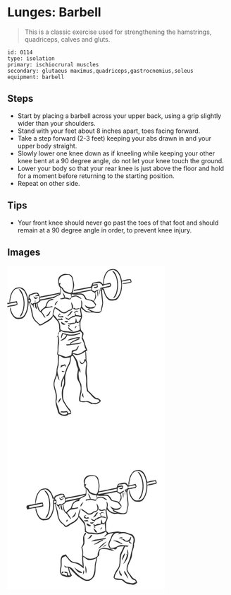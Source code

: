 # Lunges: Barbell
> This is a classic exercise used for strengthening the hamstrings, quadriceps, calves and gluts.

``` 
id: 0114 
type: isolation 
primary: ischiocrural muscles 
secondary: glutaeus maximus,quadriceps,gastrocnemius,soleus 
equipment: barbell 
``` 

## Steps

 - Start by placing a barbell across your upper back, using a grip slightly wider than your shoulders.
 - Stand with your feet about 8 inches apart, toes facing forward.
 - Take a step forward (2-3 feet) keeping your abs drawn in and your upper body straight.
 - Slowly lower one knee down as if kneeling while keeping your other knee bent at a 90 degree angle, do not let your knee touch the ground.
 - Lower your body so that your rear knee is just above the floor and hold for a moment before returning to the starting position.
 - Repeat on other side.

## Tips

 - Your front knee should never go past the toes of that foot and should remain at a 90 degree angle in order, to prevent knee injury.

## Images

<svg width="269pt" height="275pt" viewBox="0 0 269 275" xmlns="http://www.w3.org/2000/svg"><g fill="#FFF"><path d="M0 0h269v275H0V71.18c5.56-1.9 11.76-1.42 17.11-3.99.06-2.16-.46-4.26-.99-6.33-3.96.83-7.92 1.61-11.89 2.35 1.37-7.2 1.92-15.27 7.26-20.83 2.51-3.01 6.73-2.79 10.25-3.52 2.88 1.8 6.18 3.41 7.83 6.57 5.98 10.73 6.25 24.26 1.33 35.45-1.76 3.56-4.38 7.8-8.83 7.92-2.85.07-6.14.8-8.59-1.08-3.38-2.61-5.67-6.44-6.81-10.52-.7-2.01-.89-4.27-2.31-5.94-.15 6.55 2.73 13.38 7.62 17.79 3.19 3.12 7.96 2.12 11.93 1.65 4.73-1 6.98-5.92 8.81-9.9 2.78-5.77 2.84-12.28 3.87-18.48 1.68 4.47 2.55 9.18 3.73 13.79.86 4.98 1.3 10.18 3.8 14.69 2.26 4.85 7.57 7.08 10.43 11.5 3.97.24 6.93-2.5 10.22-4.21 5.2-2.78 11.34-6.02 13.12-12.08 2.46 4.2 6.93 6.86 8.86 11.4 1.91 3.8 1.15 8.2 1.83 12.28.58 2.27-1.28 3.99-2.33 5.78l-.09 3.68c-.56.69-1.11 1.39-1.65 2.1l-.04 1.23 1.56-1.48c1.39 7.28-1.16 14.46-.41 21.72-.07 2.79-.56 5.56-.81 8.34l1.69 1.73c-.67 6.65.24 13.5-1.78 19.97-1.43 5.26-.56 10.96-2.77 16.03-1.57 4-3.1 8.13-3.29 12.47-.14 8.77 5.46 16.81 3.71 25.7-1.51 8.38 2.65 16.19 4.37 24.15 3.82 4.39 10.32 5.89 15.75 3.81.27-.4.81-1.21 1.08-1.62 1.87-.38 4.88.22 5.08-2.44.3-5.5-5.49-8.39-7.7-12.85-1.84-3.89-5.01-7.19-5.72-11.55-.81-4.84-.49-9.79.15-14.62.53-3.77 2.87-7.03 3.15-10.85.35-4.01-.29-8.03.01-12.03.54-4.49 2.37-8.68 3.64-12.99.94-3.66 3.98-6.34 4.85-10.03 1-3.18.99-6.53 1.41-9.79-.01-1.92 2.25-1.99 3.56-2.63.91 3.56 3.32 6.42 4.78 9.74.96 2.94.61 6.21 1.99 9.04.62 1.78 1.93 3.53 1.41 5.51-.74 4.7-1.75 9.48-1.21 14.25 1.23 4.63 4.85 8.31 5.49 13.15 2.17 8.64-3.42 16.77-1.99 25.46 2.98 1.79 6.42 2.42 9.84 1.68 4.11-.97 7.74 1.5 11.12 3.45.53-.16 1.58-.47 2.1-.62 5.08 2.22 10.85-.81 14-4.9-2.01-2.82-4.69-5.15-8.38-4.94-5.12-3.02-8.34-8.19-13.07-11.69-2.84-7.95-1.49-16.46-2.21-24.68-1.27-6.57-1.21-13.36.07-19.92.54-3.08-1.35-5.88-1.34-8.92 0-4.73-.23-9.46-.94-14.14.7-.4 2.09-1.2 2.79-1.59-3.61-6.92-4.48-14.87-8.27-21.73.92-2.59 1.67-5.27 1.38-8.05-1.84-1.84-4.17-3.64-4.57-6.4-.65-4.01-.87-8.14-.36-12.18.53-3.78 3.32-7.22 2.46-11.17-.73-4.08-1.63-8.14-1.77-12.3 3.76 2.68 6.82 6.93 11.69 7.59 4.33.18 8.72-.39 12.99.6 3.48.53 8.8.78 10.34-3.17 1.13-5.48 3.44-10.92 2.56-16.61-.6-6.41-1.36-12.8-1.93-19.22l1.89-.56c2.3 5.76 3.52 12.37 8.56 16.55 3.5 3.49 8.76 2.08 13.07 1.45 3.66-1.4 5.48-5.25 7.27-8.47 3.75-7.12 3.68-15.39 3.33-23.22 4.69-.59 9.25-1.87 13.89-2.74.43 1.09.86 2.18 1.28 3.28-4.65 1.14-9.5 1.44-14.04 2.98l-.04.83c5.11-.14 10.21-1.31 15.12-2.72.21-2.04-.13-4.26-1.65-5.75-4.96.26-9.87 1.45-14.58 2.99-1.17-6.35-3.13-13.04-7.99-17.58-4.09-3.7-10.32-2.79-14.87-.56-7.19 5.34-9.03 15.15-9.09 23.6l-.14.67c-1.88-1.96-3.72-5.13-6.89-4.69-3.63.37-7.15 1.36-10.74 1.99-.6 1.2-1.19 2.42-1.75 3.64l-1.35 2.97c-9.77 1.9-19.57 3.67-29.32 5.66.06.42.19 1.27.25 1.69 9.89-1.91 19.83-3.61 29.67-5.77.11.8.32 2.38.42 3.18-10.81 1.68-21.42 4.44-32.23 6.08.87-3.72 1.74-7.45 2.45-11.21 1.08-4.79-1.39-9.3-1.98-13.97-.39-3.1-2.84-5.6-5.67-6.69-2.61-.6-5.32-.58-7.98-.84-5.12.61-10.76 4.11-11.23 9.68-.14 4.97-.13 10.64 3.86 14.25-.08 2.61-.17 5.21-.27 7.81-11.55 2.69-23.27 4.57-34.9 6.88-1.1-2.01-1.49-4.65-3.3-6.15-5.38-2.03-10.33 1.55-15.28 3.11-.76 3.04-1.05 6.15-1.15 9.27-.69-6.47-2.62-13.1-6.8-18.2-3.98-4.75-11.31-4.39-16.27-1.58-7.29 5.61-8.78 15.63-9.07 24.26L0 63.84V0m19.27 40.53c1.36 2.67 3.4 4.92 4.7 7.63 4.17 8.04 4.36 17.59 2.67 26.32-.94 4.75-3.61 8.83-5.93 13 3.65-.71 4.59-4.87 6.07-7.73 3.22-9.73 3.25-20.67-.24-30.32-1.68-3.42-3.08-7.9-7.27-8.9z"/><path d="M171.53 10.63c2.41-2.66 6.29-2.21 9.51-2.97 2.84 1.5 5.9 3.01 7.65 5.84 5.56 9.04 6.51 20.42 3.82 30.55-1.46 4.76-3.59 9.73-7.75 12.72-4.37 1.17-10.35 2.19-13.51-1.96-4.01-3.79-5.35-9.25-6.58-14.41-.4-.17-1.18-.51-1.57-.68 3.03-2.11 7.34-1.69 10.89-2.82 1.95-.01 2.22-2.26 3.13-3.54-.67-1.2-1.32-2.41-1.96-3.62-3.7.4-7.27 2.52-10.98 2.08.42-7.44 1.8-15.71 7.35-21.19m7.06-1.13c2.76 3.76 5.69 7.57 6.94 12.15 2.1 7.71 2.1 16.06.06 23.78-.89 3.96-3.51 7.13-5.36 10.64 3.75-1.02 5.18-5.07 6.35-8.37 3.05-10.38 2.91-21.97-1.5-31.95-1.46-2.64-3.03-6.05-6.49-6.25zM90.25 20.9c3.42-4.58 9.57-4.74 14.76-4.62 1.55 1.3 3.25 2.52 4.43 4.2 2.73 7.98 3.8 17.2.01 25.04-2.42 3.25-6.51-.08-9.39-.92-3.01-.72-4.34-3.52-5.68-5.98-1.7-1.4-3.6-2.57-4.98-4.32.48-1.48.92-2.98 1.31-4.49-.7.2-2.11.58-2.81.77.09-3.34-.06-7.02 2.35-9.68z"/><path d="M146.45 30.7c3.5.07 6.93-.67 10.39-.97 2.13 1.71 6.01 3.12 4.77 6.53 2.9-4.18 8.75-3.36 13.22-4.36.04.69.14 2.06.19 2.74-5.14 1.42-10.4 2.32-15.61 3.42-.52.46-1.56 1.36-2.08 1.82.93.06 2.79.19 3.72.25-.91.96-2.13 1.23-3.66.83-.86 2.95-1.04 6.04-.32 9.03.24-2.73.38-5.48.61-8.22 1.61 1.08 1.83 2.95 2.03 4.66.56 6.18 1.65 12.32 1.94 18.53-.65 4.37-2.24 8.58-2.59 13.02-6.9 3.53-14.11-.69-20.55-3.18.58-.43 1.17-.86 1.75-1.28 2.62-.19 5.73.38 7.84-1.6 1.69-1.44 2.51-3.54 3.13-5.61-1.34-1.69-2.62-3.42-3.89-5.16 1.56-2.44 3.58-4.81 3.86-7.8-.2-2.45-1.11-4.79-1.39-7.23 1-1.09 2.17-2 3.31-2.95.16 3.45.09 6.96.97 10.33.63-3.32 1.22-6.93-.44-10.06.95-.65 1.88-1.33 2.8-2.02-2.96-.22-5.44 1.29-7.62 3.11-1.63-.68-3.24-1.39-4.85-2.11.25-2.39.37-4.86 1.33-7.1 2.13-.68 4.36-.95 6.53-1.51.54.32 1.08.65 1.62.99-.63.53-1.9 1.6-2.53 2.14-.92 0-2.78-.01-3.7-.01 1.29 3.67 4.57 1.17 6.93.14-.19-1.68-.37-3.36-.59-5.03-2.59.03-5.1.7-7.66 1.05.14-.6.41-1.8.54-2.39z"/><path d="M91.52 38.22c2.11 2.09 2.9 5.12 4.99 7.2 3.3 2.3 7.32 3.46 11.34 3.37.71 2.83 1.95 6.66-1.73 7.97-2.63-1.11-5.31-2.13-8.22-1.93.92-3.64-2.28-6.23-3.94-9.09.82 3.06 1.92 6.03 3.02 9-2.56.74-5.14 1.41-7.7 2.16 2.43 1.51 5.16.1 7.72-.14 3.8-.58 7.4 2.29 11.12.63.13-.67.4-2.01.53-2.68 2.78-.7 5.51-1.9 8.43-1.86 3.4.78 5.89 3.78 9.48 4.12-2.78-2.95-6.34-5.47-10.48-5.85-2.4.09-4.59 1.19-6.83 1.92.1-1.04.28-3.1.37-4.14 5.33 2.03 10.91.05 16.33 1.04 4.06.64 5.26 5.11 7.22 8.09 3.75 1.37 7.92 1.48 11.47 3.34 2.42 2.06 5 4.56 5.41 7.88-5.7 3.71-13.59 2.86-18.18-2.2 1.08 2.75 2.49 5.96 5.99 5.98.15.31.44.92.59 1.23h-2.84c2.48 1.61 5.05 3.05 7.54 4.63-3.68.34-7.37-.58-10.55-2.44-2.13-1.85-3.98-4-5.63-6.29.4-3.66 1.62-8.24-1.78-10.9 1.16 5.01 1.35 10.43-1.51 14.94-.26 3.93 2.27 7.89 1.17 11.64-2.61-.66-5.22-1.45-7.97-1.33-.47-1.57-1.07-3.08-1.69-4.59.65-.34 1.96-1.02 2.61-1.37 1.19.39 2.39.76 3.6 1.1-.92-.86-1.85-1.7-2.89-2.4-2.03.31-3.56 1.95-5.41 2.76l2.25 1.14c-.11 1.52-.08 3.09-.53 4.57-1.3.17-2.6.28-3.9.34-.33.41-.99 1.23-1.32 1.65-2.1.75-3.94 2-5.68 3.37-1.68-.92-3.31-1.91-4.99-2.82.52 3.03 3.41 3.87 6 4.54.72-.8 1.44-1.59 2.17-2.38 1.53-.55 3.01-1.24 4.42-2.05 1.7-.51 3.35-1.18 4.92-2.01 2.91.06 5.82.41 8.49 1.63l.52.51c-.83 2.96-2.68 5.44-4.32 7.98-.7-.13-2.11-.39-2.81-.51-.18-2.23-.8-4.37-1.64-6.42-.35 2.88-.25 6.05-2.27 8.37-4.14-1.14-7.91 2-12 .36 1.9 2.4 5.03 3.57 7.53 1.23 2.67.24 5.29-.33 7.28-2.23 1.02.4 2.04.82 3.06 1.24.59-.6 1.78-1.79 2.37-2.39.11 1.93.23 3.85.35 5.78-.43-.06-1.28-.19-1.7-.25-.04.18-.11.54-.15.72.43-.07 1.28-.21 1.71-.29.22 2.38.43 4.76.63 7.14-5.95 3.87-13.63 4.5-20.42 2.83-4.37.13-8.66-.6-12.49-2.81-.9-1.57-.38-3.55-.63-5.27.12-4.04-1.68-7.74-3.46-11.25 2.78.25 5.57 0 8.35-.08-.79-.87-1.59-1.74-2.38-2.6-.8.5-1.59 1-2.38 1.5l-2.52-.93c-.51.64-1.04 1.29-1.57 1.92-2.52-3.22-5.03-6.45-7.99-9.29.98-3.33 1.78-6.7 2.78-10.02l.98-.08c3.54 1.98 6.59 4.65 9.86 7 3.63 2.91 9.19 1.52 11.88-1.99 2.62-.91 6.14-1.13 7.17-4.2 2.81-3.68.08-7.96-1.88-11.32-.38 4.05 2.42 7.98.19 11.91-2.46.93-5.2 1.39-7.29 3.1-2.28 1.84-5.83 3.24-8.49 1.35-3.65-2.44-6.75-5.85-11.07-7.17-.29-.36-.86-1.09-1.15-1.46-2.5 4.78-3.99 10.03-3.87 15.46-3.28 4.21-7.61 7.53-12.36 9.92-2.97 1.44-5.41 3.99-8.71 4.69-1.4-.21-2.18-1.51-3.16-2.38-2.61-2.74-5.94-4.91-7.55-8.47-2.65-4.67-2.02-10.26-3.83-15.19-1.21-3.44-2.04-7-3.01-10.52 2.93-2.31 2.05-6.95-1.31-8.31.4-1.37.79-2.75 1.17-4.13 3.73-.99 7.13-3.37 11.11-3.24 1.46-.37 2.16 1.2 3.14 1.95-1.96.77-3.94 1.49-5.91 2.25 2.57.2 5.13-.41 7.7-.02-.02 2.51.18 5.02.03 7.52-1.17 1.8-3.26 2.84-5.16 3.72-2.4.02-4.82.32-6.73 1.93-.93-.77-1.87-1.52-2.83-2.26.44 1.23.88 2.47 1.33 3.7.52.24 1.57.74 2.09.99.86 1.87 1.72 3.74 2.83 5.47-.56-2.96-2.87-6.58.75-8.56.13 3.5.23 7.82 3.68 9.82-.09-3.41-2.13-6.71-1.33-10.12 2.21 2.45 1.77 6.35 3.11 9.34.62 3.01 3.09 4.92 5.43 6.62 3.16 2.3 3.27 7.42 7.39 8.61-1.88-3.65-3.89-7.29-6.74-10.27 1.96-2.68 4.21-5.93 7.88-6.12 3.88-.41 7.68-1.22 11.49-2.03-.41-.36-1.21-1.06-1.62-1.41-3.11.99-6.31 1.68-9.59 1.42.96-3.66 1.83-7.79 5.14-10.11 2.41-1.39 5.26-1.64 7.88-2.49-.84-.28-2.53-.83-3.37-1.11-2.58.86-5.4 1.62-7.09 3.94-2.61 2.58-2.8 6.43-4.6 9.47-2.9 2.38-6.12 4.46-8.3 7.62-2.66-3.99-4.17-8.64-4.74-13.38 1.8-1.39 3.85-2.54 5.07-4.54 6.74-1.67 13.7-2.34 20.35-4.36.82-.42 1.67.05 2.48.22 3.12-3.15 7.62-4.09 11.12-6.53.97-3.66 1.13-7.49 1.18-11.26M44.46 52.65c.58 1.71 1.5 3.27 2.48 4.77 2.27-.14 3.98-1.48 5.4-3.13-1.38.29-2.74.66-4.13.87-1.3-.76-2.49-1.7-3.75-2.51m2.53 7.46c-1.73 2.85 3.32.35 0 0m33.82 8.35c2.38-2.35 3.75-5.44 5.27-8.36-2.58 2.13-5.75 4.58-5.27 8.36m32.31 3.74l-.93 1.53c3.58 2.52 8.09 1.46 11.53-.74-2.32-.27-4.54.44-6.79.83-1.34-.35-2.55-1.05-3.81-1.62M65.88 86.38c4.92.44 7.13-5.59 7.72-9.59-2.34 3.39-4.65 6.8-7.72 9.59m39.6-3.68c-.98 1.4-3.76 2.28-2.46 4.34.44-.48 1.31-1.43 1.74-1.91 3.2-1.36 4.45-4.87 6.53-7.41-3.02.08-4.3 2.87-5.81 4.98m-16.34-.71c-1.53 1.37-2.83 3-2.45 5.19 2.85 1.59 5.99 1.65 9.12.91-.52-.67-1.03-1.34-1.54-2.01-1.88.71-3.89.77-5.87.66l-.12-2.91c.64.02 1.91.04 2.54.05l-1.68-1.89m8.49 12.87c-.01.45-.04 1.35-.06 1.8 1.41.2 2.82.46 4.26.38.67-.87 1.29-1.76 1.88-2.69-2.02.26-4.04.45-6.08.51m-5.99 1.21c-.64 3.83 4.72 6.34 7.54 4.1-2.65-1.12-5.13-2.55-7.54-4.1m12.05 5.73c-.62 1.26 1.29 3.04 2.43 2.08.62-1.25-1.3-3.12-2.43-2.08m11.53 5.78c1.21-1.5 2.15-3.19 2.96-4.94-1.98.91-3.77 2.5-2.96 4.94m-3.46 4.72c-.7-1.97-2.82-2.41-4.26-3.61-1.36-1.25-2.5-2.73-3.74-4.09-.83 4.55 4.41 6.78 8 7.7z"/><path d="M118.92 47.64c7.91-1.19 15.69-3.13 23.54-4.69 2.08 1.57 4.35 2.88 6.73 3.96 1.24 4.69.33 9.48-2.13 13.62-3.73-1.99-7.93-2.34-11.94-3.32-1.82-2.62-3.16-5.64-5.56-7.82-3.12-2.12-7.1-1.27-10.64-1.75zM55.54 55.14C66.9 52.73 78.41 51 89.68 48.15c-4.74 2.5-9.43 5.57-14.86 6.23-6.41 1.19-12.72 2.84-19.17 3.78-.03-.76-.09-2.26-.11-3.02zM36.46 59.27c1.43-1.45 3.69.88 1.89 2.09-1.47 1.56-3.59-.81-1.89-2.09zM0 66.14c5-1.34 10.14-2.05 15.19-3.16.28.98.56 1.96.83 2.95C10.72 67.24 5.3 67.96 0 69.29v-3.15zM90.35 110.57c2.7 1.54 5.38 3.65 8.68 3.44 5.05-.19 10.03 2.09 15.06.79 3.35-.76 6.73-1.45 9.95-2.7 1.06 1.11 2.16 2.2 3.3 3.25.48 2.77-.3 5.48-.99 8.15 1.43 3.26 3.16 6.41 4.29 9.8.82 3.35.89 7.07 3.41 9.72-4.21 2.13-7.33 6.14-12.07 7.25-3.77 1.37-7.4-1.23-11.2-.92.69-3.67 4.67-3.82 7.4-5.22 1.97-2.03 2.95-4.86 3.68-7.55-2.05 1.57-3.4 3.79-4.51 6.08-2.52.66-4.99 1.45-7.45 2.3-.34 2.52-.6 5.06-1.03 7.58-2.89 1.93-6.36 2.48-9.74 2.93-4.32-1.65-8.93-2.59-13.07-4.7 1.53-5.84.42-11.94 1.91-17.77.18-4.03.6-8.25-.87-12.11-1.25-2.46.5-4.99 1.01-7.41.7-.03 2.1-.08 2.8-.11l-.56-2.8m19.68 7.19c-5.66.59-10.98-1.66-16.42-2.76-1.18 2.99-3.04 6.16-1.64 9.41.81-2.65 1.61-5.3 2.72-7.84 1.93.59 3.85 1.19 5.76 1.83-1.48 4.91-6.6 6.78-10.26 9.72 5.11-.1 10.57-3.94 11.54-9.16 7.22 1.61 14.76.33 21.48-2.59.28-.61.85-1.83 1.14-2.44-4.38 2.37-9.4 3.39-14.32 3.83m1.78 5.94c-3.32.99-7.1 1.57-9.58 4.2 4.84-.77 9.55-2.2 14.25-3.56 1.75-.59 3.59-.16 5.35.14.74-.68 1.45-1.39 2.13-2.13-4.1-.73-8.15.63-12.15 1.35m-4.46 7.79l-.28-1.34.18 3.87c-2.33-.04-4.64.17-6.95.34.13.45.38 1.34.51 1.78 4.47.11 8.75-1.44 13.21-1.51 4.34-.46 9.41-.11 12.41-3.91-5.14 1.32-10.37 2.31-15.69 2.51-.88 1.77-3.7-.77-1.81-1.22 4.77-3.21 10.57-4.31 15.43-7.31-6.25.12-11.9 3.5-17.01 6.79z"/><path d="M119.01 152.41c5.11-.23 9.68-3.02 13.74-5.91.25 4.46.44 8.92.53 13.39-.45-.1-1.35-.31-1.8-.41-.8 2.43-1.08 5.67-3.65 6.93-2.76-.61-3.73-3.55-5.01-5.7.62 2.54.83 6.62 4.09 7.12 3.16-.29 4.57-3.33 5.8-5.81.86 2.17 2.41 4.39 1.73 6.83-1.34 4.93-1.28 10.07-1.48 15.13.87 5.28 1.74 10.61 1.22 15.99-.54 4.68.87 9.22 1.53 13.8 3.53 2.99 6.61 6.43 9.62 9.94 2.43 2.85 5.98 4.31 9.68 4.51.73.96 1.45 1.92 2.18 2.89-1.76.9-3.43 2-5.26 2.75-2.69.28-5.37-.43-8.06-.28-1.94-.9-3.79-2.04-5.86-2.61-3.69-.6-7.41.27-11.11-.03-1.46.04-2.86-1.43-2.5-2.93.28-4 .15-8.21 1.87-11.92-.05-4.34.22-8.7-.27-13.02-.56-3.56-3.48-6.31-3.71-9.97-.83-4.85-1.69-9.82-.06-14.62.51 1.4 1.05 2.8 1.68 4.15 2.19-4.73-2.37-8.58-2.94-13.13-.27-7.6-5.82-13.37-9.85-19.36 2.62.72 5.05 2.51 7.89 2.27m7.96 68.52c.96 1.48 1.96 2.94 3.06 4.33-.55-2.93-1.02-5.87-1.36-8.83-.66 1.46-1.18 2.98-1.7 4.5zM88.31 153.55c2.88.77 5.02 3.09 7.84 3.95 3.68.07 7.31-.73 10.98-.96-.67 4.43-1.25 9.05-3.61 12.96-4.53 6.89-4.98 15.59-9.43 22.53-2.53 4.62-2.98 10.04-2.62 15.21 1.88-1.22 1.51-3.55 1.65-5.48-.07-3.64 1.37-7.07 3.02-10.23.39 4.53 1.01 9.3-.97 13.58-3.2 6.89-3.03 14.87-1.58 22.17.65 4.11 3.62 7.15 5.44 10.74 2.27 4.55 6.32 7.84 8.85 12.24-1.43.49-3.06 1.94-4.43.49-.61-.99-1.18-2.01-1.73-3.04-1.99.11-3.98.37-5.96.66-1.98-.2-4.18-.68-5.55 1.17 3.57.65 7.22.8 10.75-.2.38.8.73 1.62 1.06 2.46-3.96 3.53-10.62 1.91-13.28-2.41-.99-6.05-3.76-11.57-5.37-17.46.86-3.91 1.31-7.94.73-11.92-.59-6.17-3.72-11.83-4.01-18.04.12-5.32 2.44-10.26 4.42-15.11 1.37 2.89 1.77 6.46 4.34 8.63-1.23-5.5-3.2-10.85-3.7-16.5.29-3.25 1.44-6.33 2.13-9.49.27-5.32.16-10.68 1.03-15.95m2.9 16.41c-.19 1.72-.39 3.44-.55 5.17 1.02-3.32 4.2-4 7.14-4.74.76 1.04 1.55 2.06 2.38 3.06-.4-1.82-.84-3.69-1.9-5.26-2.27.92-4.61 1.64-7.07 1.77m1.42 9.24c-.01 3.18 3.29 1.91 4.94.94-1.63-.39-3.29-.68-4.94-.94m-6.39 54.55a95.99 95.99 0 0 0 3.24-3.14c.76-1.78 1.64-3.5 2.45-5.26-3.52 1.19-4.99 5.07-5.69 8.4z"/></g><g fill="#333"><path d="M172.21 8.24c4.55-2.23 10.78-3.14 14.87.56 4.86 4.54 6.82 11.23 7.99 17.58 4.71-1.54 9.62-2.73 14.58-2.99 1.52 1.49 1.86 3.71 1.65 5.75-4.91 1.41-10.01 2.58-15.12 2.72l.04-.83c4.54-1.54 9.39-1.84 14.04-2.98-.42-1.1-.85-2.19-1.28-3.28-4.64.87-9.2 2.15-13.89 2.74.35 7.83.42 16.1-3.33 23.22-1.79 3.22-3.61 7.07-7.27 8.47-4.31.63-9.57 2.04-13.07-1.45-5.04-4.18-6.26-10.79-8.56-16.55l-1.89.56c.57 6.42 1.33 12.81 1.93 19.22.88 5.69-1.43 11.13-2.56 16.61-1.54 3.95-6.86 3.7-10.34 3.17-4.27-.99-8.66-.42-12.99-.6-4.87-.66-7.93-4.91-11.69-7.59.14 4.16 1.04 8.22 1.77 12.3.86 3.95-1.93 7.39-2.46 11.17-.51 4.04-.29 8.17.36 12.18.4 2.76 2.73 4.56 4.57 6.4.29 2.78-.46 5.46-1.38 8.05 3.79 6.86 4.66 14.81 8.27 21.73-.7.39-2.09 1.19-2.79 1.59.71 4.68.94 9.41.94 14.14-.01 3.04 1.88 5.84 1.34 8.92-1.28 6.56-1.34 13.35-.07 19.92.72 8.22-.63 16.73 2.21 24.68 4.73 3.5 7.95 8.67 13.07 11.69 3.69-.21 6.37 2.12 8.38 4.94-3.15 4.09-8.92 7.12-14 4.9-.52.15-1.57.46-2.1.62-3.38-1.95-7.01-4.42-11.12-3.45-3.42.74-6.86.11-9.84-1.68-1.43-8.69 4.16-16.82 1.99-25.46-.64-4.84-4.26-8.52-5.49-13.15-.54-4.77.47-9.55 1.21-14.25.52-1.98-.79-3.73-1.41-5.51-1.38-2.83-1.03-6.1-1.99-9.04-1.46-3.32-3.87-6.18-4.78-9.74-1.31.64-3.57.71-3.56 2.63-.42 3.26-.41 6.61-1.41 9.79-.87 3.69-3.91 6.37-4.85 10.03-1.27 4.31-3.1 8.5-3.64 12.99-.3 4 .34 8.02-.01 12.03-.28 3.82-2.62 7.08-3.15 10.85-.64 4.83-.96 9.78-.15 14.62.71 4.36 3.88 7.66 5.72 11.55 2.21 4.46 8 7.35 7.7 12.85-.2 2.66-3.21 2.06-5.08 2.44-.27.41-.81 1.22-1.08 1.62-5.43 2.08-11.93.58-15.75-3.81-1.72-7.96-5.88-15.77-4.37-24.15 1.75-8.89-3.85-16.93-3.71-25.7.19-4.34 1.72-8.47 3.29-12.47 2.21-5.07 1.34-10.77 2.77-16.03 2.02-6.47 1.11-13.32 1.78-19.97l-1.69-1.73c.25-2.78.74-5.55.81-8.34-.75-7.26 1.8-14.44.41-21.72l-1.56 1.48.04-1.23c.54-.71 1.09-1.41 1.65-2.1l.09-3.68c1.05-1.79 2.91-3.51 2.33-5.78-.68-4.08.08-8.48-1.83-12.28-1.93-4.54-6.4-7.2-8.86-11.4-1.78 6.06-7.92 9.3-13.12 12.08-3.29 1.71-6.25 4.45-10.22 4.21-2.86-4.42-8.17-6.65-10.43-11.5-2.5-4.51-2.94-9.71-3.8-14.69-1.18-4.61-2.05-9.32-3.73-13.79-1.03 6.2-1.09 12.71-3.87 18.48-1.83 3.98-4.08 8.9-8.81 9.9-3.97.47-8.74 1.47-11.93-1.65-4.89-4.41-7.77-11.24-7.62-17.79 1.42 1.67 1.61 3.93 2.31 5.94 1.14 4.08 3.43 7.91 6.81 10.52 2.45 1.88 5.74 1.15 8.59 1.08 4.45-.12 7.07-4.36 8.83-7.92 4.92-11.19 4.65-24.72-1.33-35.45-1.65-3.16-4.95-4.77-7.83-6.57-3.52.73-7.74.51-10.25 3.52-5.34 5.56-5.89 13.63-7.26 20.83 3.97-.74 7.93-1.52 11.89-2.35.53 2.07 1.05 4.17.99 6.33C11.76 69.76 5.56 69.28 0 71.18v-1.89c5.3-1.33 10.72-2.05 16.02-3.36-.27-.99-.55-1.97-.83-2.95C10.14 64.09 5 64.8 0 66.14v-2.3l3.45.04c.29-8.63 1.78-18.65 9.07-24.26 4.96-2.81 12.29-3.17 16.27 1.58 4.18 5.1 6.11 11.73 6.8 18.2.1-3.12.39-6.23 1.15-9.27 4.95-1.56 9.9-5.14 15.28-3.11 1.81 1.5 2.2 4.14 3.3 6.15 11.63-2.31 23.35-4.19 34.9-6.88.1-2.6.19-5.2.27-7.81-3.99-3.61-4-9.28-3.86-14.25.47-5.57 6.11-9.07 11.23-9.68 2.66.26 5.37.24 7.98.84 2.83 1.09 5.28 3.59 5.67 6.69.59 4.67 3.06 9.18 1.98 13.97-.71 3.76-1.58 7.49-2.45 11.21 10.81-1.64 21.42-4.4 32.23-6.08-.1-.8-.31-2.38-.42-3.18-9.84 2.16-19.78 3.86-29.67 5.77-.06-.42-.19-1.27-.25-1.69 9.75-1.99 19.55-3.76 29.32-5.66l1.35-2.97c.56-1.22 1.15-2.44 1.75-3.64 3.59-.63 7.11-1.62 10.74-1.99 3.17-.44 5.01 2.73 6.89 4.69l.14-.67c.06-8.45 1.9-18.26 9.09-23.6m-.68 2.39c-5.55 5.48-6.93 13.75-7.35 21.19 3.71.44 7.28-1.68 10.98-2.08.64 1.21 1.29 2.42 1.96 3.62-.91 1.28-1.18 3.53-3.13 3.54-3.55 1.13-7.86.71-10.89 2.82.39.17 1.17.51 1.57.68 1.23 5.16 2.57 10.62 6.58 14.41 3.16 4.15 9.14 3.13 13.51 1.96 4.16-2.99 6.29-7.96 7.75-12.72 2.69-10.13 1.74-21.51-3.82-30.55-1.75-2.83-4.81-4.34-7.65-5.84-3.22.76-7.1.31-9.51 2.97M90.25 20.9c-2.41 2.66-2.26 6.34-2.35 9.68.7-.19 2.11-.57 2.81-.77-.39 1.51-.83 3.01-1.31 4.49 1.38 1.75 3.28 2.92 4.98 4.32 1.34 2.46 2.67 5.26 5.68 5.98 2.88.84 6.97 4.17 9.39.92 3.79-7.84 2.72-17.06-.01-25.04-1.18-1.68-2.88-2.9-4.43-4.2-5.19-.12-11.34.04-14.76 4.62m56.2 9.8c-.13.59-.4 1.79-.54 2.39 2.56-.35 5.07-1.02 7.66-1.05.22 1.67.4 3.35.59 5.03-2.36 1.03-5.64 3.53-6.93-.14.92 0 2.78.01 3.7.01.63-.54 1.9-1.61 2.53-2.14-.54-.34-1.08-.67-1.62-.99-2.17.56-4.4.83-6.53 1.51-.96 2.24-1.08 4.71-1.33 7.1 1.61.72 3.22 1.43 4.85 2.11 2.18-1.82 4.66-3.33 7.62-3.11-.92.69-1.85 1.37-2.8 2.02 1.66 3.13 1.07 6.74.44 10.06-.88-3.37-.81-6.88-.97-10.33-1.14.95-2.31 1.86-3.31 2.95.28 2.44 1.19 4.78 1.39 7.23-.28 2.99-2.3 5.36-3.86 7.8 1.27 1.74 2.55 3.47 3.89 5.16-.62 2.07-1.44 4.17-3.13 5.61-2.11 1.98-5.22 1.41-7.84 1.6-.58.42-1.17.85-1.75 1.28 6.44 2.49 13.65 6.71 20.55 3.18.35-4.44 1.94-8.65 2.59-13.02-.29-6.21-1.38-12.35-1.94-18.53-.2-1.71-.42-3.58-2.03-4.66-.23 2.74-.37 5.49-.61 8.22-.72-2.99-.54-6.08.32-9.03 1.53.4 2.75.13 3.66-.83-.93-.06-2.79-.19-3.72-.25.52-.46 1.56-1.36 2.08-1.82 5.21-1.1 10.47-2 15.61-3.42-.05-.68-.15-2.05-.19-2.74-4.47 1-10.32.18-13.22 4.36 1.24-3.41-2.64-4.82-4.77-6.53-3.46.3-6.89 1.04-10.39.97m-54.93 7.52c-.05 3.77-.21 7.6-1.18 11.26-3.5 2.44-8 3.38-11.12 6.53-.81-.17-1.66-.64-2.48-.22-6.65 2.02-13.61 2.69-20.35 4.36-1.22 2-3.27 3.15-5.07 4.54.57 4.74 2.08 9.39 4.74 13.38 2.18-3.16 5.4-5.24 8.3-7.62 1.8-3.04 1.99-6.89 4.6-9.47 1.69-2.32 4.51-3.08 7.09-3.94.84.28 2.53.83 3.37 1.11-2.62.85-5.47 1.1-7.88 2.49-3.31 2.32-4.18 6.45-5.14 10.11 3.28.26 6.48-.43 9.59-1.42.41.35 1.21 1.05 1.62 1.41-3.81.81-7.61 1.62-11.49 2.03-3.67.19-5.92 3.44-7.88 6.12 2.85 2.98 4.86 6.62 6.74 10.27-4.12-1.19-4.23-6.31-7.39-8.61-2.34-1.7-4.81-3.61-5.43-6.62-1.34-2.99-.9-6.89-3.11-9.34-.8 3.41 1.24 6.71 1.33 10.12-3.45-2-3.55-6.32-3.68-9.82-3.62 1.98-1.31 5.6-.75 8.56-1.11-1.73-1.97-3.6-2.83-5.47-.52-.25-1.57-.75-2.09-.99-.45-1.23-.89-2.47-1.33-3.7.96.74 1.9 1.49 2.83 2.26 1.91-1.61 4.33-1.91 6.73-1.93 1.9-.88 3.99-1.92 5.16-3.72.15-2.5-.05-5.01-.03-7.52-2.57-.39-5.13.22-7.7.02 1.97-.76 3.95-1.48 5.91-2.25-.98-.75-1.68-2.32-3.14-1.95-3.98-.13-7.38 2.25-11.11 3.24-.38 1.38-.77 2.76-1.17 4.13 3.36 1.36 4.24 6 1.31 8.31.97 3.52 1.8 7.08 3.01 10.52 1.81 4.93 1.18 10.52 3.83 15.19 1.61 3.56 4.94 5.73 7.55 8.47.98.87 1.76 2.17 3.16 2.38 3.3-.7 5.74-3.25 8.71-4.69 4.75-2.39 9.08-5.71 12.36-9.92-.12-5.43 1.37-10.68 3.87-15.46.29.37.86 1.1 1.15 1.46 4.32 1.32 7.42 4.73 11.07 7.17 2.66 1.89 6.21.49 8.49-1.35 2.09-1.71 4.83-2.17 7.29-3.1 2.23-3.93-.57-7.86-.19-11.91 1.96 3.36 4.69 7.64 1.88 11.32-1.03 3.07-4.55 3.29-7.17 4.2-2.69 3.51-8.25 4.9-11.88 1.99-3.27-2.35-6.32-5.02-9.86-7l-.98.08c-1 3.32-1.8 6.69-2.78 10.02 2.96 2.84 5.47 6.07 7.99 9.29.53-.63 1.06-1.28 1.57-1.92l2.52.93c.79-.5 1.58-1 2.38-1.5.79.86 1.59 1.73 2.38 2.6-2.78.08-5.57.33-8.35.08 1.78 3.51 3.58 7.21 3.46 11.25.25 1.72-.27 3.7.63 5.27 3.83 2.21 8.12 2.94 12.49 2.81 6.79 1.67 14.47 1.04 20.42-2.83-.2-2.38-.41-4.76-.63-7.14-.43.08-1.28.22-1.71.29.04-.18.11-.54.15-.72.42.06 1.27.19 1.7.25-.12-1.93-.24-3.85-.35-5.78-.59.6-1.78 1.79-2.37 2.39-1.02-.42-2.04-.84-3.06-1.24-1.99 1.9-4.61 2.47-7.28 2.23-2.5 2.34-5.63 1.17-7.53-1.23 4.09 1.64 7.86-1.5 12-.36 2.02-2.32 1.92-5.49 2.27-8.37.84 2.05 1.46 4.19 1.64 6.42.7.12 2.11.38 2.81.51 1.64-2.54 3.49-5.02 4.32-7.98l-.52-.51c-2.67-1.22-5.58-1.57-8.49-1.63-1.57.83-3.22 1.5-4.92 2.01-1.41.81-2.89 1.5-4.42 2.05-.73.79-1.45 1.58-2.17 2.38-2.59-.67-5.48-1.51-6-4.54 1.68.91 3.31 1.9 4.99 2.82 1.74-1.37 3.58-2.62 5.68-3.37.33-.42.99-1.24 1.32-1.65 1.3-.06 2.6-.17 3.9-.34.45-1.48.42-3.05.53-4.57l-2.25-1.14c1.85-.81 3.38-2.45 5.41-2.76 1.04.7 1.97 1.54 2.89 2.4a88.03 88.03 0 0 1-3.6-1.1c-.65.35-1.96 1.03-2.61 1.37.62 1.51 1.22 3.02 1.69 4.59 2.75-.12 5.36.67 7.97 1.33 1.1-3.75-1.43-7.71-1.17-11.64 2.86-4.51 2.67-9.93 1.51-14.94 3.4 2.66 2.18 7.24 1.78 10.9 1.65 2.29 3.5 4.44 5.63 6.29 3.18 1.86 6.87 2.78 10.55 2.44-2.49-1.58-5.06-3.02-7.54-4.63h2.84c-.15-.31-.44-.92-.59-1.23-3.5-.02-4.91-3.23-5.99-5.98 4.59 5.06 12.48 5.91 18.18 2.2-.41-3.32-2.99-5.82-5.41-7.88-3.55-1.86-7.72-1.97-11.47-3.34-1.96-2.98-3.16-7.45-7.22-8.09-5.42-.99-11 .99-16.33-1.04-.09 1.04-.27 3.1-.37 4.14 2.24-.73 4.43-1.83 6.83-1.92 4.14.38 7.7 2.9 10.48 5.85-3.59-.34-6.08-3.34-9.48-4.12-2.92-.04-5.65 1.16-8.43 1.86-.13.67-.4 2.01-.53 2.68-3.72 1.66-7.32-1.21-11.12-.63-2.56.24-5.29 1.65-7.72.14 2.56-.75 5.14-1.42 7.7-2.16-1.1-2.97-2.2-5.94-3.02-9 1.66 2.86 4.86 5.45 3.94 9.09 2.91-.2 5.59.82 8.22 1.93 3.68-1.31 2.44-5.14 1.73-7.97-4.02.09-8.04-1.07-11.34-3.37-2.09-2.08-2.88-5.11-4.99-7.2m27.4 9.42c3.54.48 7.52-.37 10.64 1.75 2.4 2.18 3.74 5.2 5.56 7.82 4.01.98 8.21 1.33 11.94 3.32 2.46-4.14 3.37-8.93 2.13-13.62-2.38-1.08-4.65-2.39-6.73-3.96-7.85 1.56-15.63 3.5-23.54 4.69m-63.38 7.5c.02.76.08 2.26.11 3.02 6.45-.94 12.76-2.59 19.17-3.78 5.43-.66 10.12-3.73 14.86-6.23C78.41 51 66.9 52.73 55.54 55.14m-19.08 4.13c-1.7 1.28.42 3.65 1.89 2.09 1.8-1.21-.46-3.54-1.89-2.09m53.89 51.3l.56 2.8c-.7.03-2.1.08-2.8.11-.51 2.42-2.26 4.95-1.01 7.41 1.47 3.86 1.05 8.08.87 12.11-1.49 5.83-.38 11.93-1.91 17.77 4.14 2.11 8.75 3.05 13.07 4.7 3.38-.45 6.85-1 9.74-2.93.43-2.52.69-5.06 1.03-7.58 2.46-.85 4.93-1.64 7.45-2.3 1.11-2.29 2.46-4.51 4.51-6.08-.73 2.69-1.71 5.52-3.68 7.55-2.73 1.4-6.71 1.55-7.4 5.22 3.8-.31 7.43 2.29 11.2.92 4.74-1.11 7.86-5.12 12.07-7.25-2.52-2.65-2.59-6.37-3.41-9.72-1.13-3.39-2.86-6.54-4.29-9.8.69-2.67 1.47-5.38.99-8.15a72.333 72.333 0 0 1-3.3-3.25c-3.22 1.25-6.6 1.94-9.95 2.7-5.03 1.3-10.01-.98-15.06-.79-3.3.21-5.98-1.9-8.68-3.44m28.66 41.84c-2.84.24-5.27-1.55-7.89-2.27 4.03 5.99 9.58 11.76 9.85 19.36.57 4.55 5.13 8.4 2.94 13.13-.63-1.35-1.17-2.75-1.68-4.15-1.63 4.8-.77 9.77.06 14.62.23 3.66 3.15 6.41 3.71 9.97.49 4.32.22 8.68.27 13.02-1.72 3.71-1.59 7.92-1.87 11.92-.36 1.5 1.04 2.97 2.5 2.93 3.7.3 7.42-.57 11.11.03 2.07.57 3.92 1.71 5.86 2.61 2.69-.15 5.37.56 8.06.28 1.83-.75 3.5-1.85 5.26-2.75-.73-.97-1.45-1.93-2.18-2.89-3.7-.2-7.25-1.66-9.68-4.51-3.01-3.51-6.09-6.95-9.62-9.94-.66-4.58-2.07-9.12-1.53-13.8.52-5.38-.35-10.71-1.22-15.99.2-5.06.14-10.2 1.48-15.13.68-2.44-.87-4.66-1.73-6.83-1.23 2.48-2.64 5.52-5.8 5.81-3.26-.5-3.47-4.58-4.09-7.12 1.28 2.15 2.25 5.09 5.01 5.7 2.57-1.26 2.85-4.5 3.65-6.93.45.1 1.35.31 1.8.41-.09-4.47-.28-8.93-.53-13.39-4.06 2.89-8.63 5.68-13.74 5.91m-30.7 1.14c-.87 5.27-.76 10.63-1.03 15.95-.69 3.16-1.84 6.24-2.13 9.49.5 5.65 2.47 11 3.7 16.5-2.57-2.17-2.97-5.74-4.34-8.63-1.98 4.85-4.3 9.79-4.42 15.11.29 6.21 3.42 11.87 4.01 18.04.58 3.98.13 8.01-.73 11.92 1.61 5.89 4.38 11.41 5.37 17.46 2.66 4.32 9.32 5.94 13.28 2.41-.33-.84-.68-1.66-1.06-2.46-3.53 1-7.18.85-10.75.2 1.37-1.85 3.57-1.37 5.55-1.17 1.98-.29 3.97-.55 5.96-.66.55 1.03 1.12 2.05 1.73 3.04 1.37 1.45 3 0 4.43-.49-2.53-4.4-6.58-7.69-8.85-12.24-1.82-3.59-4.79-6.63-5.44-10.74-1.45-7.3-1.62-15.28 1.58-22.17 1.98-4.28 1.36-9.05.97-13.58-1.65 3.16-3.09 6.59-3.02 10.23-.14 1.93.23 4.26-1.65 5.48-.36-5.17.09-10.59 2.62-15.21 4.45-6.94 4.9-15.64 9.43-22.53 2.36-3.91 2.94-8.53 3.61-12.96-3.67.23-7.3 1.03-10.98.96-2.82-.86-4.96-3.18-7.84-3.95z"/><path d="M178.59 9.5c3.46.2 5.03 3.61 6.49 6.25 4.41 9.98 4.55 21.57 1.5 31.95-1.17 3.3-2.6 7.35-6.35 8.37 1.85-3.51 4.47-6.68 5.36-10.64 2.04-7.72 2.04-16.07-.06-23.78-1.25-4.58-4.18-8.39-6.94-12.15zM19.27 40.53c4.19 1 5.59 5.48 7.27 8.9 3.49 9.65 3.46 20.59.24 30.32-1.48 2.86-2.42 7.02-6.07 7.73 2.32-4.17 4.99-8.25 5.93-13 1.69-8.73 1.5-18.28-2.67-26.32-1.3-2.71-3.34-4.96-4.7-7.63zM44.46 52.65c1.26.81 2.45 1.75 3.75 2.51 1.39-.21 2.75-.58 4.13-.87-1.42 1.65-3.13 2.99-5.4 3.13-.98-1.5-1.9-3.06-2.48-4.77zM46.99 60.11c3.32.35-1.73 2.85 0 0zM80.81 68.46c-.48-3.78 2.69-6.23 5.27-8.36-1.52 2.92-2.89 6.01-5.27 8.36zM113.12 72.2c1.26.57 2.47 1.27 3.81 1.62 2.25-.39 4.47-1.1 6.79-.83-3.44 2.2-7.95 3.26-11.53.74l.93-1.53zM65.88 86.38c3.07-2.79 5.38-6.2 7.72-9.59-.59 4-2.8 10.03-7.72 9.59zM105.48 82.7c1.51-2.11 2.79-4.9 5.81-4.98-2.08 2.54-3.33 6.05-6.53 7.41-.43.48-1.3 1.43-1.74 1.91-1.3-2.06 1.48-2.94 2.46-4.34zM89.14 81.99l1.68 1.89c-.63-.01-1.9-.03-2.54-.05l.12 2.91c1.98.11 3.99.05 5.87-.66.51.67 1.02 1.34 1.54 2.01-3.13.74-6.27.68-9.12-.91-.38-2.19.92-3.82 2.45-5.19zM97.63 94.86c2.04-.06 4.06-.25 6.08-.51-.59.93-1.21 1.82-1.88 2.69-1.44.08-2.85-.18-4.26-.38.02-.45.05-1.35.06-1.8zM91.64 96.07c2.41 1.55 4.89 2.98 7.54 4.1-2.82 2.24-8.18-.27-7.54-4.1zM103.69 101.8c1.13-1.04 3.05.83 2.43 2.08-1.14.96-3.05-.82-2.43-2.08zM115.22 107.58c-.81-2.44.98-4.03 2.96-4.94-.81 1.75-1.75 3.44-2.96 4.94zM111.76 112.3c-3.59-.92-8.83-3.15-8-7.7 1.24 1.36 2.38 2.84 3.74 4.09 1.44 1.2 3.56 1.64 4.26 3.61zM110.03 117.76c4.92-.44 9.94-1.46 14.32-3.83-.29.61-.86 1.83-1.14 2.44-6.72 2.92-14.26 4.2-21.48 2.59-.97 5.22-6.43 9.06-11.54 9.16 3.66-2.94 8.78-4.81 10.26-9.72-1.91-.64-3.83-1.24-5.76-1.83-1.11 2.54-1.91 5.19-2.72 7.84-1.4-3.25.46-6.42 1.64-9.41 5.44 1.1 10.76 3.35 16.42 2.76zM111.81 123.7c4-.72 8.05-2.08 12.15-1.35-.68.74-1.39 1.45-2.13 2.13-1.76-.3-3.6-.73-5.35-.14-4.7 1.36-9.41 2.79-14.25 3.56 2.48-2.63 6.26-3.21 9.58-4.2zM107.35 131.49c5.11-3.29 10.76-6.67 17.01-6.79-4.86 3-10.66 4.1-15.43 7.31-1.89.45.93 2.99 1.81 1.22 5.32-.2 10.55-1.19 15.69-2.51-3 3.8-8.07 3.45-12.41 3.91-4.46.07-8.74 1.62-13.21 1.51-.13-.44-.38-1.33-.51-1.78 2.31-.17 4.62-.38 6.95-.34l-.18-3.87.28 1.34zM91.21 169.96c2.46-.13 4.8-.85 7.07-1.77 1.06 1.57 1.5 3.44 1.9 5.26-.83-1-1.62-2.02-2.38-3.06-2.94.74-6.12 1.42-7.14 4.74.16-1.73.36-3.45.55-5.17zM92.63 179.2c1.65.26 3.31.55 4.94.94-1.65.97-4.95 2.24-4.94-.94zM126.97 220.93c.52-1.52 1.04-3.04 1.7-4.5.34 2.96.81 5.9 1.36 8.83-1.1-1.39-2.1-2.85-3.06-4.33zM86.24 233.75c.7-3.33 2.17-7.21 5.69-8.4-.81 1.76-1.69 3.48-2.45 5.26a95.99 95.99 0 0 1-3.24 3.14z"/></g></svg>
<svg width="269pt" height="275pt" viewBox="0 0 269 275" xmlns="http://www.w3.org/2000/svg"><g fill="#FFF"><path d="M0 0h269v275H0V0m213.83 75.79c-5.94 6.14-7.59 15.15-7.66 23.39-1.46-2.56-3.78-5.89-7.23-5.16-3.28.65-6.61 1.15-9.85 1.98-1.6 1.92-2.17 4.51-3.36 6.69-10.08 1.68-20.01 4.08-30.03 6.05.83-4.87 2.2-9.96.43-14.8-1.21-3.27-.41-7.43-3.28-9.94-3.27-3.58-8.61-2.85-12.95-2.61-5.69.34-10.17 5.82-9.72 11.43.54 4.03.25 8.61 3.61 11.54-.03 2.74-.08 5.48-.24 8.22-11.44 2.87-23.06 4.9-34.64 7.07-.94-2.22-1.81-4.46-2.8-6.66-2.65.03-5.46-.8-7.97.41-2.23 1.05-4.54 1.92-6.75 3.02-1.33.7-.77 2.97-2.21 3.51-2.54-4.49-3.76-9.88-7.79-13.43-3.65-4.01-9.6-2.8-14.11-1.27-7.4 5.62-10.18 15.8-9.85 24.75-4.59.84-9.17 1.81-13.76 2.66-1.95 1.67-1.2 5.16.63 6.78 4.57-1.1 9.41-2.58 14.1-1.98-1.28 3.52.86 6.92 1.98 10.16 1.82 4.7 5.32 9.7 10.66 10.42 3.71-.48 8.14-.06 10.83-3.15 6.13-6.61 7.7-15.99 7.87-24.69l1.67-.2c.29 5.55 2.64 10.69 3.3 16.17.52 4.82 1.91 9.6 4.53 13.71 1.87 2.8 5.31 3.99 7.19 6.78.93 1.1 1.79 2.87 3.58 2.41 3.62-.35 5.96-3.52 9.17-4.85 5.29-2.39 10.89-6.08 12.4-12.05 2.7 5.53 8.62 8.97 10.14 15.13.43 3.39.12 6.84.48 10.24 2.02.51 3.48 2.04 5.35 2.83 2.47.61 5.04.49 7.55.82 7.85 1.58 16.55.12 23.22-4.39.35 1.39.73 2.77 1.14 4.15-1.72 1.52-3.38 3.1-5.05 4.67.83-.19 1.68-.36 2.52-.54 3.54-4.12 9.04-5.11 14.12-5.88-2.35 2.41-4.08 5.36-4.67 8.7-1.84 3.14-3.58 6.43-4.3 10.03-.82 3.29 1.44 6.26 3.6 8.46 2.58-.07 5.45-.49 7.68 1.13l2.88-1.68.36-1.87c3.72-1.68 7.83-1.86 11.84-1.96-1.69 3.94-3.48 7.84-5.67 11.53-3.02 7.62-.17 16.24-3.29 23.85-3.61 5.48-7.6 10.96-8.55 17.64 1.81 4.18 7.23 4.12 11.12 4.15 3.92-.45 6.12 3.36 9.16 5.06 3.25 2.11 7.28 1.79 10.88 2.86 3.44 1.43 6.26-1.56 9.06-3.1-.64-1.7-1.11-3.48-1.98-5.07-1.99-1.72-4.91-2.22-6.45-4.5-2.93-3.98-6.7-7.57-8.14-12.43-.09-7.18 4.08-13.28 6.62-19.72 1.24-2.88.94-6.1 1.49-9.13.61-5.15 4.06-9.78 2.88-15.13 2.57-4.68 2.12-11.05-1.69-14.91-1.78-2.13-4.85-1.76-7.17-2.88-3.32-1.64-7-2.81-10.73-2.37-3.37.36-6.58-1.34-9.94-.84-4.64.63-9.29 1.31-13.87 2.31-1.03-1.05-2.1-2.08-3.22-3.03-1.42-3.94-.85-8.2-.92-12.3-.07-3.58 2.21-6.6 2.88-10.03-.42-4.96-2.36-9.73-1.92-14.79 2.84 2.42 5.36 5.42 8.92 6.81 3.73 1.92 7.96.26 11.92.79 4.29.63 9.11 1.58 13.01-.93 1.38-1.25 1.19-3.26 1.62-4.92.42-3.71 2.26-7.21 1.88-11-.5-6.04-1.11-12.07-1.77-18.09-.5-2.27.68-4.36 1.19-6.5 4.37-.62 8.68-1.63 13.01-2.49.41-.93.83-1.86 1.25-2.79-.51-1.35-1.02-2.71-1.51-4.07-3.54.78-7 1.89-10.51 2.83-.52-.72-1.03-1.44-1.53-2.16l1.1.07c.42-5.47 1.32-11.11 4.23-15.87 1.74-3.17 4.51-6.22 8.41-6.31 5.18-1.72 10.26 2.4 12.59 6.78 5.11 10.07 5.31 22.26 1.63 32.84-1.3 3.93-3.87 7.57-7.57 9.55-3.91.23-8.8 1.6-11.75-1.83-4.98-4.18-5.64-10.86-8.09-16.46-.25 7.79 3.35 16.33 10.13 20.49 4.8.92 11.28 1.19 14.47-3.32 5.4-6.66 6.62-15.57 6.96-23.87 5.15-.57 10.21-1.82 15.22-3.12 1.45-1.58-.32-4.06-.65-5.88-4.89.66-9.8 1.4-14.52 2.86-2.03-4.56-2.46-9.77-5.33-13.99-1.9-3.53-5.55-5.55-9.38-6.31-3.43.91-7.55.62-10.09 3.52m8.11-.14c10.73 13.06 11.23 33.1 1.54 46.86 3.75-.74 4.67-4.93 6.06-7.9 4.05-11.93 3.29-25.96-3.73-36.64-.81-1.43-2.42-1.86-3.87-2.32M132.8 179.02c-3.96 4-4.28 9.76-3.6 15.04.66 3.73-1.46 6.95-3.27 9.98 1.66 4.16 2.32 8.69 1.54 13.12.14 6.26-.15 12.57 1.03 18.77-2.69-2.55-5.71-4.92-9.32-5.99-3.36-1.16-7.34-.53-10.18-3.02-3.76-3.03-6.57-7.06-9.3-11-2.57.66-5.62 1.17-7.3 3.44-2.48 4.12-1.68 9.15-1.66 13.71.36 4.44-2.1 8.73-1.02 13.17.76 2.57 2.13 5.52 5.05 6.11 4.86 1.45 11.6 3.91 15.34-.92-2.83-3.8-4.59-8.23-5.14-12.93 3.03 1.8 4.53 5.14 7.23 7.3 2.97 2.4 4.98 5.89 8.47 7.64 5.15 3.01 10 7.76 16.39 7.42 4.19-.05 7.08-3.39 9.67-6.25 4.12-5.28 3.21-12.34 3.59-18.59.09-5.1 2.61-9.78 2.48-14.91 1.41-1.84 3.99-3.37 3.58-6.01-.32-2.68.7-5.15 1.83-7.5 4.39-2.02 9.19-1.01 13.71-.08 3.28.98 6.55 2.5 10.05 1.49-4.86-3.07-10.89-3.53-16.47-4.31-3.02-.64-5.65 1.4-8.43 2.2-2.34 3.35-3.6 7.32-3.32 11.43-5.06 5.24-13.36 6.29-19.69 2.86-1.72-1.17-3.46-2.28-5.3-3.24.75-4.64.52-9.48-1.27-13.86 1.17-2.05 2.56-3.98 3.51-6.15.99-4.41-.19-8.91 0-13.37.99-1.65 3.88-3.24 2.83-5.39l-1.03-.16m9.65 3.72c-1.72 2.83-4.07 5.17-6.68 7.19 1.93-.68 4.14-.97 5.74-2.34 1.26-1.42 2.11-3.15 3.11-4.76-.54-.02-1.63-.07-2.17-.09m9.65 7.65c-3.49.23-6.67 1.68-9.57 3.54 6.87-.73 13.58-2.61 20.46-3.44 1.77-.54 4.44.02 5.05-2.26-5.4-.14-10.6 1.61-15.94 2.16m6.32 2.06c-3.87 2.18-7.72 4.39-11.6 6.56 6.1-.52 10.79-4.85 16.29-7.05-.07-.21-.22-.63-.29-.84-1.6-.56-3 .76-4.4 1.33m-3.55 14.04c5.25-3.71 9.76-8.35 14.45-12.71-5.65 3.04-11.06 7.16-14.45 12.71m7.75-3.47c2.48-.68 4.94-1.74 6.34-4.02-2.31.99-4.54 2.24-6.34 4.02z"/><path d="M134.34 86.46c3.52-3.68 9.06-4.31 13.87-3.69 4.13 1.59 6.13 5.9 6.26 10.11 1.85 5.85.83 12.03-.84 17.78-.61.93-1.27 1.84-1.96 2.72-3.45-.61-6.88-1.57-9.99-3.2-1.96-1.32-2.91-3.57-3.86-5.63-1.68-1.07-3.53-2.01-4.77-3.61.28-1.68.82-3.31 1.22-4.96-.61.23-1.82.68-2.43.91-.13-3.59-.04-7.6 2.5-10.43zM238.1 94.21c4.57-1.18 9.21-2.04 13.84-2.95.43.97.84 1.96 1.24 2.95-4.86 1.49-10.07 1.58-14.84 3.45l-.24-3.45zM190.3 96.78c3.43.41 6.79-.48 10.18-.85 2.18 1.95 4.67 3.78 5.25 6.84l-1 1.12c-1.7.59-3.25 1.5-4.73 2.5.38.51.75 1.02 1.12 1.54-1.65 2.53-1.45 5.56-.91 8.38.28-2.5.45-5.01.68-7.51.46.2 1.38.6 1.84.81.65 4.45 1.08 8.94 1.34 13.44.22 3.45 1.38 6.91.58 10.37-.86 3.53-1.61 7.1-1.87 10.74-5.8 3.78-12.59.66-18.19-1.81-1.18-.76-2.83-1.08-3.49-2.41 4.28.3 9.78.77 12.19-3.69 3.12-3.01-1.1-6.14-2.72-8.6a90.97 90.97 0 0 1 2.93-4.06c2.21-3.48.42-7.16-.23-10.77.97-1.11 1.98-2.18 3.03-3.2.29 3.51.23 7.09 1.06 10.54.55-3.33 1.01-6.83-.21-10.07.77-.8 1.54-1.61 2.3-2.43-2.89.06-5.03 1.97-7.39 3.32-1.49-.45-3.05-.99-4.22-2.05-.42-2.32.27-4.68.36-7 2.3-.66 4.67-1 7.01-1.5.37.63.73 1.27 1.09 1.92-1.96.46-3.93.84-5.9 1.23 2.03 3.54 9.38.21 6.01-3.69l1.98.5c-1.11-.56-2.14-1.25-3.27-1.76-2.12.14-4.2.62-6.31.86.49-.91.98-1.81 1.49-2.71zM206.39 100.53c3.23-.83 6.54-1.3 9.79-2.05 1.89-1.17 3.64 2.76.95 2.89-3.42.9-6.95 1.3-10.37 2.22-.35-.99-1.73-2.13-.37-3.06zM55.58 108.57c2.44-2.82 6.38-2.65 9.7-3.49 6.48 2.86 10.55 9.23 11.57 16.1.9 0 1.8 0 2.7.01.13 1.37.27 2.75.41 4.13.77-.05 2.31-.16 3.07-.21-.01.64-.02 1.9-.03 2.54-.85.28-2.54.86-3.38 1.15-.14-1.96-.3-3.91-.54-5.86-.38-.55-.94-.76-1.68-.61 1.55 10.25.85 21.77-5.89 30.16-2.45 3.28-6.85 2.79-10.47 2.9-3.24 0-5.79-2.41-7.44-4.97-2.62-4.25-3.73-9.17-4.99-13.94 4.25-.5 8.45-1.35 12.58-2.42-.05-2.26-.35-4.51-1.28-6.59-3.98.67-7.92 1.5-11.87 2.3 1.36-7.32 2.24-15.5 7.54-21.2m7.34-1.37c1.99 3.33 4.97 6.07 6.1 9.87 3.03 8.73 3.01 18.49.49 27.35-.83 3.64-3.62 6.38-4.66 9.92 1.76-1.06 3.49-2.37 4.23-4.36 5-11.15 5.13-24.3.69-35.66-1.31-3.06-3.22-6.56-6.85-7.12zM155.36 110.29c10.47-1.32 20.71-3.96 31.06-5.99.02.84.06 2.53.09 3.38-10.7 1.8-21.28 4.33-32.03 5.83.22-.81.66-2.41.88-3.22z"/><path d="M134.61 104.38c2.63 1.91 3.06 5.51 5.59 7.48 3.38 2.07 7.25 3.54 11.27 3.32.65 2.73 1.95 6.51-1.64 7.75-2.71-.68-5.38-1.52-8.16-1.85.26-3.73-2.32-6.65-4.72-9.16 1.28 3.15 2.67 6.25 3.9 9.42-2.45.48-4.91.94-7.38 1.27l.2 1.96c3.82-.69 7.82-2.51 11.69-1 1.82.81 3.77 1.1 5.74.72.37-1.02.74-2.04 1.12-3.05 2.84-.75 5.64-2.21 8.65-1.86 2.82 1.06 5.22 2.97 7.99 4.12.26-.14.77-.42 1.03-.56-2.29-2-4.87-3.79-7.76-4.78-3.16-1.11-6.35.27-9.34 1.24.11-1.39.21-2.77.29-4.16 5.05 2.47 10.51.24 15.77.99 4.55.58 5.4 5.86 8.47 8.44 3.24 1.37 6.88 1.41 10.1 2.83 2.72 1.81 4.33 4.79 6.43 7.22-5.25 5.35-14.11 3.81-18.85-1.42 1.18 2.26 2.46 4.48 4.19 6.38l.94-1.43c.02 1.35.03 2.69.05 4.04 2.11.71 4.12 1.68 6.11 2.69-6.59 1.3-13.27-2.68-15.83-8.78.73-3.55 1.38-7.87-1.8-10.46 1.19 4.57 1.31 9.43-.75 13.79l.89.42c-1.19-.01-2.37-.01-3.55-.01l.69-1.09c-1.7.56-3.37 1.2-5.09 1.65-1.95-.23-4.17-2.71-5.82-.39 3.65 2.95 8.08 1.46 12.18.58.04 4.86 2.42 9.45 1.7 14.34-.64 2.79-2.45 5.07-3.81 7.52-1.04.05-2.08.11-3.12.15-.15-2.42-1.22-4.58-2.31-6.69.09 2.65-.05 5.3-.79 7.87-3.04.18-6.37-.24-8.76 2.07-1.24-.59-2.47-1.19-3.7-1.77.12.59.37 1.76.5 2.34l1.01-.28c.1.61.31 1.82.41 2.43l-2.07-.01c1.27.99 2.57 1.94 3.93 2.81-.39-.69-1.18-2.07-1.58-2.75 3.39-2.93 8.1-2 11.7-4.38 1.16-.69 2.47.32 3.67.44l1.91-1.87c.23 4.36.89 8.69 1.05 13.06-6.51 2.18-13.48 5.11-20.4 3.18-4.13-1.13-9.63.8-12.52-3.26-1.17-5.38-.1-11.44-3.64-16.13-3.01-3.13-5.53-6.69-8.5-9.85.66-4.16 2.48-8.06 2.92-12.27-3.1 4.23-4 9.62-4.19 14.75-3.11 3.66-6.44 7.35-10.93 9.31-3.17 1.35-5.76 3.72-8.86 5.17-2.04.92-3.08-1.18-4.32-2.34-2.54-2.57-5.85-4.54-7.26-8.04-2.86-4.81-2.14-10.64-4.04-15.77-1.18-3.26-1.99-6.64-2.85-9.99 1.97-2.24 1.6-5.13.78-7.75-.57-.21-1.69-.63-2.25-.85.42-1.38.86-2.76 1.29-4.13 4.04-1.34 7.84-3.57 12.2-3.72l1.85 2.39c-1.71.65-3.41 1.31-5.12 1.96.05.29.13.86.17 1.14 1.65-.59 3.31-1.18 4.98-1.72.51.47 1.53 1.43 2.04 1.9-.13 2.33.07 4.69-.28 7.01-1.69 1.55-3.82 2.48-5.76 3.66-.79-.11-2.37-.32-3.16-.43-.85.64-1.69 1.28-2.53 1.93-1-.77-2-1.53-3.02-2.27.35 2.16 1.4 4.07 3.56 4.84.53 1.38 1.08 2.76 1.61 4.14.26.03.77.08 1.03.11-1-2.62-2.75-5.76.65-7.49.1 3.55.47 7.59 3.5 9.94-.21-3.29-1.23-6.45-1.83-9.67.56-.11 1.69-.34 2.25-.45-.22 5.57 1.38 12.03 6.29 15.32 3.47 2.37 3.86 7.7 8.15 9.02-2.08-3.59-4.04-7.32-7-10.28 2.25-2.59 4.66-5.74 8.35-6.1 3.69-.19 7.26-1.17 10.87-1.9-.27-.39-.82-1.17-1.1-1.56-3.22 1.03-6.52 1.67-9.91 1.26.9-2.91 1.29-6.2 3.71-8.34 2.09-2.67 5.59-3.13 8.73-3.58.02-.5.08-1.5.11-2 2.72-3.9 7.9-4.43 11.46-7.19.92-3.76.74-7.7.63-11.54m-46.34 14.7c.37 2.09 1.73 3.66 3.34 4.96 1.6-1.05 3.15-2.16 4.62-3.39-1.48.34-2.93.77-4.38 1.2-1.18-.95-2.34-1.91-3.58-2.77M125 134.75c1.68-2.55 3.14-5.23 4.44-8-2.36 1.98-5.88 4.46-4.44 8m27.04-5.49c.33 3.96 2.43 7.79.74 11.74-2.1.82-4.26 1.48-6.41 2.12-2.49 2.83-7.09 4.41-10.34 1.93-3.32-2.62-6.72-5.16-10.5-7.09.46 1.47.98 3.05 2.54 3.67 3.31 1.75 5.88 4.6 9.22 6.28 2.99.65 6.33.17 8.54-2.1 2.44-2.61 7.52-1.54 8.5-5.65 2.46-3.63.01-7.89-2.29-10.9m9.23 14.35c-1.21.55-1.97 1.74-2.94 2.6-.42-.22-1.26-.67-1.68-.89.63 1.08 1.28 2.15 1.93 3.22.14.64.43 1.94.57 2.59l-1.71 1.35c-2.11-.3-3.82.6-5.03 2.28-.54.07-1.61.23-2.15.3-.77.95-1.53 1.9-2.3 2.85-1.89-1.02-3.72-2.15-5.6-3.19.62 3.17 3.49 4.27 6.25 5.04.57-.88 1.14-1.75 1.72-2.63 3.18-1.46 6.38-2.86 9.55-4.34 2.89.21 5.76.69 8.53 1.56-1.33-3.21-5-3.05-7.91-3.06a24.41 24.41 0 0 0-2.05-4.43c.93-.56 1.86-1.13 2.79-1.7 1.32.28 2.66.53 4 .75-1.3-.81-2.53-1.76-3.97-2.3m-51.89 9.76c4.87-.25 7.53-5.35 7.64-9.72-2.21 3.51-4.69 6.8-7.64 9.72m41.88-7.4c-1.64 2.67-3.7 5.03-5.74 7.42 1.69-.84 3.34-1.75 5-2.65 1.01-2.4 2.83-4.29 4.35-6.36-1.28.32-2.93.21-3.61 1.59m-20.99 4.96c.1.7.31 2.11.41 2.82 2.67 1.75 5.79 1.38 8.75.7-.67-.7-1.35-1.39-2.02-2.08-.67.37-2.02 1.1-2.7 1.47-1.32-.72-2.6-1.52-3.36-2.87.8-.19 2.41-.57 3.21-.77-1.42-1.83-2.91-.02-4.29.73m-29.71 9.08c1.47.73 2.95-2.64 1.42-3.21-1.17.43-1.88 2.05-1.42 3.21m29.68-2.36c1.65 3.12 5.47 1.47 8.23 1.8-.85-.87-1.7-1.73-2.55-2.58-1.63 1.45-3.76.85-5.68.78m10.25 4.05c1.74 2.87 5.44 2.26 6.95-.46-2.32.11-4.63.28-6.95.46m-5.31 1.33c-.72 3.4 4.93 6.38 7.4 3.92-2.54-1.13-4.68-3.26-7.4-3.92m23.04 10.36l1.66-.28c.57-1.22 1.15-2.44 1.69-3.69-1.67.84-2.89 2.15-3.35 3.97m-11.52-2.18c.5 2.54 2.07 4.62 3.27 6.86 1.09.21 2.19.41 3.3.61-1.8-2.79-3.74-5.64-6.57-7.47zM202.08 106.23l.47-.57.93.39.12.94c-.35-.02-1.06-.07-1.41-.09l-.11-.67z"/><path d="M163.8 113.87c7.43-1.55 14.91-2.84 22.35-4.39 1.77 1.6 3.87 2.75 6.07 3.67.3 1.97.66 3.93 1.11 5.88-.75 2.77-1.75 5.47-3.09 8.02-3.6-2.04-7.72-2.49-11.71-3.22-1.56-3.01-3.44-5.94-6.01-8.18-2.52-1.85-5.82-1.22-8.72-1.78zM99.42 121.7c11.31-2.79 23.05-3.85 34.18-7.42-3.19 2.42-7.06 3.71-10.55 5.6-8 1.57-15.97 3.31-23.98 4.8.09-.74.26-2.23.35-2.98zM100.18 126.56c7.03-1.27 13.98-2.98 21.02-4.14-3.01 1.84-6.81 2.55-9.03 5.52-2.52 2.46-2.56 6.23-4.21 9.15-2.81 2.26-5.72 4.4-8.15 7.1-3.15-3.59-4.13-8.62-4.58-13.23 1.85-1.23 3.76-2.46 4.95-4.4zM37.01 133.62c7.26-.54 14.18-2.99 21.38-3.84 2.32-.32 1.85 3.78-.3 3.12-6.94 1.36-13.9 2.65-20.82 4.16-.06-.86-.19-2.58-.26-3.44zM177.5 188.9c1.1-3.67 3.27-7.18 6.61-9.16 2.27-.76 4.75-.46 7.11-.75a67.47 67.47 0 0 0-3.52 2.98c3.33-.98 6.66-2.2 10.17-2.25 3.88.19 7.31 2.16 11 3.15 3.07.68 4.91 3.54 5.95 6.3.64 3.66-1.13 7.18-1.04 10.84 0 4.69-2.25 8.96-3.12 13.5-1.19 6.05-2.61 12.13-5.52 17.62-1.68 4.74-3.54 10.64-.37 15.16 2.09 3.24 4.22 6.47 6.31 9.72 1.52 2.37 4.31 3.2 6.84 4.01.43 1.13.84 2.27 1.23 3.41-.36-.07-1.09-.23-1.45-.3-3.69 3.19-8.44.74-12.6.27-3.75 0-5.36-3.93-8.55-5.15-4.39-1.91-9.38-.69-13.82-2.42.15-8.29 8.13-13.67 9.26-21.73 1.71-6.91-.1-14.55 3.58-20.93 1.86-3.6 3.24-7.43 5.01-11.08 2.12.31 4.55 1.58 5.92-.81-3.8-.82-7.71-.7-11.53-1.3-2.59-.64-4.91.98-7.2 1.9-3.68 1.81-7.57 3.31-11.73 3.3-.91-1.71-1.86-3.4-2.47-5.23.12-4.01 2.73-7.33 3.93-11.05m12.24-.29c2.36-.3 5.23-.01 6.79-2.2-2.33.42-5.17.14-6.79 2.2m12.35 4.25c-2.57-2.42-5.74-4.87-9.49-3.23 1.27.27 2.53.52 3.81.78 2.45 3.48 6.74 4.84 10.78 3.27.01.46.04 1.38.06 1.84 1.56 1.06 3.21 2.36 5.22 1.85a26.464 26.464 0 0 1-4.87-4.21c2.71-.83 2.55-3.77 3.33-5.96l-.88-1.48c-.95 3.59-3.77 7.67-7.96 7.14m-22.36-.81c5.51 1.79 10.62 4.53 16.01 6.62-.02-.31-.05-.93-.07-1.24-2.37-1.27-4.58-2.82-6.99-4.02-2.76-1.4-5.95-1.21-8.95-1.36m24.65 14.96c-.34 2.96-.1 5.94.21 8.89-.72-.06-2.16-.17-2.89-.23.49.25 1.45.76 1.93 1.01-.84 5.74-4.01 10.61-6.33 15.79 6.63-6.21 11.39-16.76 7.08-25.46m-9.15 19.15c2.42-3.83 4.51-7.97 5.27-12.48-3.85 2.88-4.88 7.96-5.27 12.48m-.4 26.38c-.01-.77-.05-2.31-.06-3.08-2.24-1.75-3.09-4.38-3.54-7.08-1.94 3.45.19 8.49 3.6 10.16m4.19-9.23c.05 2.08-.12 4.5 1.46 6.12 2.15 2.33 3.19 5.48 5.59 7.6-1.53-4.91-3.63-9.84-7.05-13.72zM93.18 222.02c1.54-1.65 3.84-2.34 5.79-3.41 4.02 3.09 5.9 8.36 10.49 10.72 3.28 1.43 7.03 1.29 10.24 2.94 3.91 1.69 7.04 4.64 10.19 7.42.75-6.69-1.56-13.28-.46-19.99 2.62 1.64 4.8 3.94 7.6 5.29 4.99.58 10.23.01 14.56-2.72-.78 4.61-2.84 9-2.67 13.76.21 6.44-1.28 12.98-4.22 18.7-3.1 3.09-8.19 5.67-12.43 3.31-5.87-2.91-11.34-6.74-15.73-11.62-3.04-2.88-5.2-6.78-9.05-8.71-2.25-1.37-4.96-1.07-7.46-1.03-1.19-.71-2.39-1.42-3.61-2.05.69 1.11 1.4 2.23 2.11 3.34 1.61-.07 3.22-.1 4.84-.1.69 4.8 2.36 9.33 3.81 13.93-.74-.11-2.22-.33-2.97-.44-2.52-.92-.02-5.1-2.93-5.59-1.3-.36-3.92-1.8-4.37.27.68 1.81 3.31 1.11 4.73 2.02-.16 1.3-.28 2.62-.35 3.94-3.14-1.32-6.36-2.52-9.77-2.94 1.47-1.23 4.04-1.68 4.49-3.77-2.7-1.91-2.92 1.24-3.97 2.61-1.33-2.8-1.22-5.91-.32-8.79 1.77-5.56-.24-11.53 1.46-17.09m39.72 12.8c-.18 4.48.13 8.98.98 13.39 2.05-4.29.52-9.17-.98-13.39m-18.86 2.78c2.79 5.03 7.1 10.72 13.66 9.6-.97-1.86-2.77-2.78-4.69-3.33-3.59-1.1-6.16-3.96-8.97-6.27m15.73 5.05c-.49 2.49-.85 5.01-1.07 7.55 1.57-2.26 3.17-5.09 1.07-7.55z"/></g><g fill="#333"><path d="M213.83 75.79c2.54-2.9 6.66-2.61 10.09-3.52 3.83.76 7.48 2.78 9.38 6.31 2.87 4.22 3.3 9.43 5.33 13.99 4.72-1.46 9.63-2.2 14.52-2.86.33 1.82 2.1 4.3.65 5.88-5.01 1.3-10.07 2.55-15.22 3.12-.34 8.3-1.56 17.21-6.96 23.87-3.19 4.51-9.67 4.24-14.47 3.32-6.78-4.16-10.38-12.7-10.13-20.49 2.45 5.6 3.11 12.28 8.09 16.46 2.95 3.43 7.84 2.06 11.75 1.83 3.7-1.98 6.27-5.62 7.57-9.55 3.68-10.58 3.48-22.77-1.63-32.84-2.33-4.38-7.41-8.5-12.59-6.78-3.9.09-6.67 3.14-8.41 6.31-2.91 4.76-3.81 10.4-4.23 15.87l-1.1-.07c.5.72 1.01 1.44 1.53 2.16 3.51-.94 6.97-2.05 10.51-2.83.49 1.36 1 2.72 1.51 4.07-.42.93-.84 1.86-1.25 2.79-4.33.86-8.64 1.87-13.01 2.49-.51 2.14-1.69 4.23-1.19 6.5.66 6.02 1.27 12.05 1.77 18.09.38 3.79-1.46 7.29-1.88 11-.43 1.66-.24 3.67-1.62 4.92-3.9 2.51-8.72 1.56-13.01.93-3.96-.53-8.19 1.13-11.92-.79-3.56-1.39-6.08-4.39-8.92-6.81-.44 5.06 1.5 9.83 1.92 14.79-.67 3.43-2.95 6.45-2.88 10.03.07 4.1-.5 8.36.92 12.3 1.12.95 2.19 1.98 3.22 3.03 4.58-1 9.23-1.68 13.87-2.31 3.36-.5 6.57 1.2 9.94.84 3.73-.44 7.41.73 10.73 2.37 2.32 1.12 5.39.75 7.17 2.88 3.81 3.86 4.26 10.23 1.69 14.91 1.18 5.35-2.27 9.98-2.88 15.13-.55 3.03-.25 6.25-1.49 9.13-2.54 6.44-6.71 12.54-6.62 19.72 1.44 4.86 5.21 8.45 8.14 12.43 1.54 2.28 4.46 2.78 6.45 4.5.87 1.59 1.34 3.37 1.98 5.07-2.8 1.54-5.62 4.53-9.06 3.1-3.6-1.07-7.63-.75-10.88-2.86-3.04-1.7-5.24-5.51-9.16-5.06-3.89-.03-9.31.03-11.12-4.15.95-6.68 4.94-12.16 8.55-17.64 3.12-7.61.27-16.23 3.29-23.85 2.19-3.69 3.98-7.59 5.67-11.53-4.01.1-8.12.28-11.84 1.96l-.36 1.87-2.88 1.68c-2.23-1.62-5.1-1.2-7.68-1.13-2.16-2.2-4.42-5.17-3.6-8.46.72-3.6 2.46-6.89 4.3-10.03.59-3.34 2.32-6.29 4.67-8.7-5.08.77-10.58 1.76-14.12 5.88-.84.18-1.69.35-2.52.54 1.67-1.57 3.33-3.15 5.05-4.67-.41-1.38-.79-2.76-1.14-4.15-6.67 4.51-15.37 5.97-23.22 4.39-2.51-.33-5.08-.21-7.55-.82-1.87-.79-3.33-2.32-5.35-2.83-.36-3.4-.05-6.85-.48-10.24-1.52-6.16-7.44-9.6-10.14-15.13-1.51 5.97-7.11 9.66-12.4 12.05-3.21 1.33-5.55 4.5-9.17 4.85-1.79.46-2.65-1.31-3.58-2.41-1.88-2.79-5.32-3.98-7.19-6.78-2.62-4.11-4.01-8.89-4.53-13.71-.66-5.48-3.01-10.62-3.3-16.17l-1.67.2c-.17 8.7-1.74 18.08-7.87 24.69-2.69 3.09-7.12 2.67-10.83 3.15-5.34-.72-8.84-5.72-10.66-10.42-1.12-3.24-3.26-6.64-1.98-10.16-4.69-.6-9.53.88-14.1 1.98-1.83-1.62-2.58-5.11-.63-6.78 4.59-.85 9.17-1.82 13.76-2.66-.33-8.95 2.45-19.13 9.85-24.75 4.51-1.53 10.46-2.74 14.11 1.27 4.03 3.55 5.25 8.94 7.79 13.43 1.44-.54.88-2.81 2.21-3.51 2.21-1.1 4.52-1.97 6.75-3.02 2.51-1.21 5.32-.38 7.97-.41.99 2.2 1.86 4.44 2.8 6.66 11.58-2.17 23.2-4.2 34.64-7.07.16-2.74.21-5.48.24-8.22-3.36-2.93-3.07-7.51-3.61-11.54-.45-5.61 4.03-11.09 9.72-11.43 4.34-.24 9.68-.97 12.95 2.61 2.87 2.51 2.07 6.67 3.28 9.94 1.77 4.84.4 9.93-.43 14.8 10.02-1.97 19.95-4.37 30.03-6.05 1.19-2.18 1.76-4.77 3.36-6.69 3.24-.83 6.57-1.33 9.85-1.98 3.45-.73 5.77 2.6 7.23 5.16.07-8.24 1.72-17.25 7.66-23.39m-79.49 10.67c-2.54 2.83-2.63 6.84-2.5 10.43.61-.23 1.82-.68 2.43-.91-.4 1.65-.94 3.28-1.22 4.96 1.24 1.6 3.09 2.54 4.77 3.61.95 2.06 1.9 4.31 3.86 5.63 3.11 1.63 6.54 2.59 9.99 3.2.69-.88 1.35-1.79 1.96-2.72 1.67-5.75 2.69-11.93.84-17.78-.13-4.21-2.13-8.52-6.26-10.11-4.81-.62-10.35.01-13.87 3.69m103.76 7.75l.24 3.45c4.77-1.87 9.98-1.96 14.84-3.45-.4-.99-.81-1.98-1.24-2.95-4.63.91-9.27 1.77-13.84 2.95m-47.8 2.57c-.51.9-1 1.8-1.49 2.71 2.11-.24 4.19-.72 6.31-.86 1.13.51 2.16 1.2 3.27 1.76l-1.98-.5c3.37 3.9-3.98 7.23-6.01 3.69 1.97-.39 3.94-.77 5.9-1.23-.36-.65-.72-1.29-1.09-1.92-2.34.5-4.71.84-7.01 1.5-.09 2.32-.78 4.68-.36 7 1.17 1.06 2.73 1.6 4.22 2.05 2.36-1.35 4.5-3.26 7.39-3.32-.76.82-1.53 1.63-2.3 2.43 1.22 3.24.76 6.74.21 10.07-.83-3.45-.77-7.03-1.06-10.54a53.983 53.983 0 0 0-3.03 3.2c.65 3.61 2.44 7.29.23 10.77a90.97 90.97 0 0 0-2.93 4.06c1.62 2.46 5.84 5.59 2.72 8.6-2.41 4.46-7.91 3.99-12.19 3.69.66 1.33 2.31 1.65 3.49 2.41 5.6 2.47 12.39 5.59 18.19 1.81.26-3.64 1.01-7.21 1.87-10.74.8-3.46-.36-6.92-.58-10.37-.26-4.5-.69-8.99-1.34-13.44-.46-.21-1.38-.61-1.84-.81-.23 2.5-.4 5.01-.68 7.51-.54-2.82-.74-5.85.91-8.38-.37-.52-.74-1.03-1.12-1.54 1.48-1 3.03-1.91 4.73-2.5l1-1.12c-.58-3.06-3.07-4.89-5.25-6.84-3.39.37-6.75 1.26-10.18.85m16.09 3.75c-1.36.93.02 2.07.37 3.06 3.42-.92 6.95-1.32 10.37-2.22 2.69-.13.94-4.06-.95-2.89-3.25.75-6.56 1.22-9.79 2.05m-150.81 8.04c-5.3 5.7-6.18 13.88-7.54 21.2 3.95-.8 7.89-1.63 11.87-2.3.93 2.08 1.23 4.33 1.28 6.59-4.13 1.07-8.33 1.92-12.58 2.42 1.26 4.77 2.37 9.69 4.99 13.94 1.65 2.56 4.2 4.97 7.44 4.97 3.62-.11 8.02.38 10.47-2.9 6.74-8.39 7.44-19.91 5.89-30.16.74-.15 1.3.06 1.68.61.24 1.95.4 3.9.54 5.86.84-.29 2.53-.87 3.38-1.15.01-.64.02-1.9.03-2.54-.76.05-2.3.16-3.07.21-.14-1.38-.28-2.76-.41-4.13-.9-.01-1.8-.01-2.7-.01-1.02-6.87-5.09-13.24-11.57-16.1-3.32.84-7.26.67-9.7 3.49m99.78 1.72c-.22.81-.66 2.41-.88 3.22 10.75-1.5 21.33-4.03 32.03-5.83-.03-.85-.07-2.54-.09-3.38-10.35 2.03-20.59 4.67-31.06 5.99m-20.75-5.91c.11 3.84.29 7.78-.63 11.54-3.56 2.76-8.74 3.29-11.46 7.19-.03.5-.09 1.5-.11 2-3.14.45-6.64.91-8.73 3.58-2.42 2.14-2.81 5.43-3.71 8.34 3.39.41 6.69-.23 9.91-1.26.28.39.83 1.17 1.1 1.56-3.61.73-7.18 1.71-10.87 1.9-3.69.36-6.1 3.51-8.35 6.1 2.96 2.96 4.92 6.69 7 10.28-4.29-1.32-4.68-6.65-8.15-9.02-4.91-3.29-6.51-9.75-6.29-15.32-.56.11-1.69.34-2.25.45.6 3.22 1.62 6.38 1.83 9.67-3.03-2.35-3.4-6.39-3.5-9.94-3.4 1.73-1.65 4.87-.65 7.49-.26-.03-.77-.08-1.03-.11-.53-1.38-1.08-2.76-1.61-4.14-2.16-.77-3.21-2.68-3.56-4.84 1.02.74 2.02 1.5 3.02 2.27.84-.65 1.68-1.29 2.53-1.93.79.11 2.37.32 3.16.43 1.94-1.18 4.07-2.11 5.76-3.66.35-2.32.15-4.68.28-7.01-.51-.47-1.53-1.43-2.04-1.9-1.67.54-3.33 1.13-4.98 1.72-.04-.28-.12-.85-.17-1.14 1.71-.65 3.41-1.31 5.12-1.96l-1.85-2.39c-4.36.15-8.16 2.38-12.2 3.72-.43 1.37-.87 2.75-1.29 4.13.56.22 1.68.64 2.25.85.82 2.62 1.19 5.51-.78 7.75.86 3.35 1.67 6.73 2.85 9.99 1.9 5.13 1.18 10.96 4.04 15.77 1.41 3.5 4.72 5.47 7.26 8.04 1.24 1.16 2.28 3.26 4.32 2.34 3.1-1.45 5.69-3.82 8.86-5.17 4.49-1.96 7.82-5.65 10.93-9.31.19-5.13 1.09-10.52 4.19-14.75-.44 4.21-2.26 8.11-2.92 12.27 2.97 3.16 5.49 6.72 8.5 9.85 3.54 4.69 2.47 10.75 3.64 16.13 2.89 4.06 8.39 2.13 12.52 3.26 6.92 1.93 13.89-1 20.4-3.18-.16-4.37-.82-8.7-1.05-13.06l-1.91 1.87c-1.2-.12-2.51-1.13-3.67-.44-3.6 2.38-8.31 1.45-11.7 4.38.4.68 1.19 2.06 1.58 2.75a51.91 51.91 0 0 1-3.93-2.81l2.07.01c-.1-.61-.31-1.82-.41-2.43l-1.01.28c-.13-.58-.38-1.75-.5-2.34 1.23.58 2.46 1.18 3.7 1.77 2.39-2.31 5.72-1.89 8.76-2.07.74-2.57.88-5.22.79-7.87 1.09 2.11 2.16 4.27 2.31 6.69 1.04-.04 2.08-.1 3.12-.15 1.36-2.45 3.17-4.73 3.81-7.52.72-4.89-1.66-9.48-1.7-14.34-4.1.88-8.53 2.37-12.18-.58 1.65-2.32 3.87.16 5.82.39 1.72-.45 3.39-1.09 5.09-1.65l-.69 1.09c1.18 0 2.36 0 3.55.01l-.89-.42c2.06-4.36 1.94-9.22.75-13.79 3.18 2.59 2.53 6.91 1.8 10.46 2.56 6.1 9.24 10.08 15.83 8.78-1.99-1.01-4-1.98-6.11-2.69-.02-1.35-.03-2.69-.05-4.04l-.94 1.43c-1.73-1.9-3.01-4.12-4.19-6.38 4.74 5.23 13.6 6.77 18.85 1.42-2.1-2.43-3.71-5.41-6.43-7.22-3.22-1.42-6.86-1.46-10.1-2.83-3.07-2.58-3.92-7.86-8.47-8.44-5.26-.75-10.72 1.48-15.77-.99-.08 1.39-.18 2.77-.29 4.16 2.99-.97 6.18-2.35 9.34-1.24 2.89.99 5.47 2.78 7.76 4.78-.26.14-.77.42-1.03.56-2.77-1.15-5.17-3.06-7.99-4.12-3.01-.35-5.81 1.11-8.65 1.86-.38 1.01-.75 2.03-1.12 3.05-1.97.38-3.92.09-5.74-.72-3.87-1.51-7.87.31-11.69 1l-.2-1.96c2.47-.33 4.93-.79 7.38-1.27-1.23-3.17-2.62-6.27-3.9-9.42 2.4 2.51 4.98 5.43 4.72 9.16 2.78.33 5.45 1.17 8.16 1.85 3.59-1.24 2.29-5.02 1.64-7.75-4.02.22-7.89-1.25-11.27-3.32-2.53-1.97-2.96-5.57-5.59-7.48m67.47 1.85l.11.67c.35.02 1.06.07 1.41.09l-.12-.94-.93-.39-.47.57m-38.28 7.64c2.9.56 6.2-.07 8.72 1.78 2.57 2.24 4.45 5.17 6.01 8.18 3.99.73 8.11 1.18 11.71 3.22 1.34-2.55 2.34-5.25 3.09-8.02-.45-1.95-.81-3.91-1.11-5.88-2.2-.92-4.3-2.07-6.07-3.67-7.44 1.55-14.92 2.84-22.35 4.39m-64.38 7.83c-.09.75-.26 2.24-.35 2.98 8.01-1.49 15.98-3.23 23.98-4.8 3.49-1.89 7.36-3.18 10.55-5.6-11.13 3.57-22.87 4.63-34.18 7.42m.76 4.86c-1.19 1.94-3.1 3.17-4.95 4.4.45 4.61 1.43 9.64 4.58 13.23 2.43-2.7 5.34-4.84 8.15-7.1 1.65-2.92 1.69-6.69 4.21-9.15 2.22-2.97 6.02-3.68 9.03-5.52-7.04 1.16-13.99 2.87-21.02 4.14m-63.17 7.06c.07.86.2 2.58.26 3.44 6.92-1.51 13.88-2.8 20.82-4.16 2.15.66 2.62-3.44.3-3.12-7.2.85-14.12 3.3-21.38 3.84M177.5 188.9c-1.2 3.72-3.81 7.04-3.93 11.05.61 1.83 1.56 3.52 2.47 5.23 4.16.01 8.05-1.49 11.73-3.3 2.29-.92 4.61-2.54 7.2-1.9 3.82.6 7.73.48 11.53 1.3-1.37 2.39-3.8 1.12-5.92.81-1.77 3.65-3.15 7.48-5.01 11.08-3.68 6.38-1.87 14.02-3.58 20.93-1.13 8.06-9.11 13.44-9.26 21.73 4.44 1.73 9.43.51 13.82 2.42 3.19 1.22 4.8 5.15 8.55 5.15 4.16.47 8.91 2.92 12.6-.27.36.07 1.09.23 1.45.3-.39-1.14-.8-2.28-1.23-3.41-2.53-.81-5.32-1.64-6.84-4.01-2.09-3.25-4.22-6.48-6.31-9.72-3.17-4.52-1.31-10.42.37-15.16 2.91-5.49 4.33-11.57 5.52-17.62.87-4.54 3.12-8.81 3.12-13.5-.09-3.66 1.68-7.18 1.04-10.84-1.04-2.76-2.88-5.62-5.95-6.3-3.69-.99-7.12-2.96-11-3.15-3.51.05-6.84 1.27-10.17 2.25a67.47 67.47 0 0 1 3.52-2.98c-2.36.29-4.84-.01-7.11.75-3.34 1.98-5.51 5.49-6.61 9.16z"/><path d="M221.94 75.65c1.45.46 3.06.89 3.87 2.32 7.02 10.68 7.78 24.71 3.73 36.64-1.39 2.97-2.31 7.16-6.06 7.9 9.69-13.76 9.19-33.8-1.54-46.86zM62.92 107.2c3.63.56 5.54 4.06 6.85 7.12 4.44 11.36 4.31 24.51-.69 35.66-.74 1.99-2.47 3.3-4.23 4.36 1.04-3.54 3.83-6.28 4.66-9.92 2.52-8.86 2.54-18.62-.49-27.35-1.13-3.8-4.11-6.54-6.1-9.87zM88.27 119.08c1.24.86 2.4 1.82 3.58 2.77 1.45-.43 2.9-.86 4.38-1.2-1.47 1.23-3.02 2.34-4.62 3.39-1.61-1.3-2.97-2.87-3.34-4.96zM125 134.75c-1.44-3.54 2.08-6.02 4.44-8-1.3 2.77-2.76 5.45-4.44 8zM152.04 129.26c2.3 3.01 4.75 7.27 2.29 10.9-.98 4.11-6.06 3.04-8.5 5.65-2.21 2.27-5.55 2.75-8.54 2.1-3.34-1.68-5.91-4.53-9.22-6.28-1.56-.62-2.08-2.2-2.54-3.67 3.78 1.93 7.18 4.47 10.5 7.09 3.25 2.48 7.85.9 10.34-1.93 2.15-.64 4.31-1.3 6.41-2.12 1.69-3.95-.41-7.78-.74-11.74zM161.27 143.61c1.44.54 2.67 1.49 3.97 2.3-1.34-.22-2.68-.47-4-.75-.93.57-1.86 1.14-2.79 1.7.83 1.4 1.51 2.88 2.05 4.43 2.91.01 6.58-.15 7.91 3.06-2.77-.87-5.64-1.35-8.53-1.56-3.17 1.48-6.37 2.88-9.55 4.34-.58.88-1.15 1.75-1.72 2.63-2.76-.77-5.63-1.87-6.25-5.04 1.88 1.04 3.71 2.17 5.6 3.19.77-.95 1.53-1.9 2.3-2.85.54-.07 1.61-.23 2.15-.3 1.21-1.68 2.92-2.58 5.03-2.28l1.71-1.35c-.14-.65-.43-1.95-.57-2.59-.65-1.07-1.3-2.14-1.93-3.22.42.22 1.26.67 1.68.89.97-.86 1.73-2.05 2.94-2.6zM109.38 153.37c2.95-2.92 5.43-6.21 7.64-9.72-.11 4.37-2.77 9.47-7.64 9.72z"/><path d="M151.26 145.97c.68-1.38 2.33-1.27 3.61-1.59-1.52 2.07-3.34 3.96-4.35 6.36-1.66.9-3.31 1.81-5 2.65 2.04-2.39 4.1-4.75 5.74-7.42zM130.27 150.93c1.38-.75 2.87-2.56 4.29-.73-.8.2-2.41.58-3.21.77.76 1.35 2.04 2.15 3.36 2.87.68-.37 2.03-1.1 2.7-1.47.67.69 1.35 1.38 2.02 2.08-2.96.68-6.08 1.05-8.75-.7-.1-.71-.31-2.12-.41-2.82zM100.56 160.01c-.46-1.16.25-2.78 1.42-3.21 1.53.57.05 3.94-1.42 3.21zM130.24 157.65c1.92.07 4.05.67 5.68-.78.85.85 1.7 1.71 2.55 2.58-2.76-.33-6.58 1.32-8.23-1.8zM140.49 161.7c2.32-.18 4.63-.35 6.95-.46-1.51 2.72-5.21 3.33-6.95.46zM135.18 163.03c2.72.66 4.86 2.79 7.4 3.92-2.47 2.46-8.12-.52-7.4-3.92zM158.22 173.39c.46-1.82 1.68-3.13 3.35-3.97-.54 1.25-1.12 2.47-1.69 3.69l-1.66.28zM146.7 171.21c2.83 1.83 4.77 4.68 6.57 7.47-1.11-.2-2.21-.4-3.3-.61-1.2-2.24-2.77-4.32-3.27-6.86zM132.8 179.02l1.03.16c1.05 2.15-1.84 3.74-2.83 5.39-.19 4.46.99 8.96 0 13.37-.95 2.17-2.34 4.1-3.51 6.15 1.79 4.38 2.02 9.22 1.27 13.86 1.84.96 3.58 2.07 5.3 3.24 6.33 3.43 14.63 2.38 19.69-2.86-.28-4.11.98-8.08 3.32-11.43 2.78-.8 5.41-2.84 8.43-2.2 5.58.78 11.61 1.24 16.47 4.31-3.5 1.01-6.77-.51-10.05-1.49-4.52-.93-9.32-1.94-13.71.08-1.13 2.35-2.15 4.82-1.83 7.5.41 2.64-2.17 4.17-3.58 6.01.13 5.13-2.39 9.81-2.48 14.91-.38 6.25.53 13.31-3.59 18.59-2.59 2.86-5.48 6.2-9.67 6.25-6.39.34-11.24-4.41-16.39-7.42-3.49-1.75-5.5-5.24-8.47-7.64-2.7-2.16-4.2-5.5-7.23-7.3.55 4.7 2.31 9.13 5.14 12.93-3.74 4.83-10.48 2.37-15.34.92-2.92-.59-4.29-3.54-5.05-6.11-1.08-4.44 1.38-8.73 1.02-13.17-.02-4.56-.82-9.59 1.66-13.71 1.68-2.27 4.73-2.78 7.3-3.44 2.73 3.94 5.54 7.97 9.3 11 2.84 2.49 6.82 1.86 10.18 3.02 3.61 1.07 6.63 3.44 9.32 5.99-1.18-6.2-.89-12.51-1.03-18.77.78-4.43.12-8.96-1.54-13.12 1.81-3.03 3.93-6.25 3.27-9.98-.68-5.28-.36-11.04 3.6-15.04m-39.62 43c-1.7 5.56.31 11.53-1.46 17.09-.9 2.88-1.01 5.99.32 8.79 1.05-1.37 1.27-4.52 3.97-2.61-.45 2.09-3.02 2.54-4.49 3.77 3.41.42 6.63 1.62 9.77 2.94.07-1.32.19-2.64.35-3.94-1.42-.91-4.05-.21-4.73-2.02.45-2.07 3.07-.63 4.37-.27 2.91.49.41 4.67 2.93 5.59.75.11 2.23.33 2.97.44-1.45-4.6-3.12-9.13-3.81-13.93-1.62 0-3.23.03-4.84.1-.71-1.11-1.42-2.23-2.11-3.34 1.22.63 2.42 1.34 3.61 2.05 2.5-.04 5.21-.34 7.46 1.03 3.85 1.93 6.01 5.83 9.05 8.71 4.39 4.88 9.86 8.71 15.73 11.62 4.24 2.36 9.33-.22 12.43-3.31 2.94-5.72 4.43-12.26 4.22-18.7-.17-4.76 1.89-9.15 2.67-13.76-4.33 2.73-9.57 3.3-14.56 2.72-2.8-1.35-4.98-3.65-7.6-5.29-1.1 6.71 1.21 13.3.46 19.99-3.15-2.78-6.28-5.73-10.19-7.42-3.21-1.65-6.96-1.51-10.24-2.94-4.59-2.36-6.47-7.63-10.49-10.72-1.95 1.07-4.25 1.76-5.79 3.41z"/><path d="M142.45 182.74c.54.02 1.63.07 2.17.09-1 1.61-1.85 3.34-3.11 4.76-1.6 1.37-3.81 1.66-5.74 2.34 2.61-2.02 4.96-4.36 6.68-7.19zM189.74 188.61c1.62-2.06 4.46-1.78 6.79-2.2-1.56 2.19-4.43 1.9-6.79 2.2zM202.09 192.86c4.19.53 7.01-3.55 7.96-7.14l.88 1.48c-.78 2.19-.62 5.13-3.33 5.96 1.44 1.6 3.08 3 4.87 4.21-2.01.51-3.66-.79-5.22-1.85-.02-.46-.05-1.38-.06-1.84-4.04 1.57-8.33.21-10.78-3.27-1.28-.26-2.54-.51-3.81-.78 3.75-1.64 6.92.81 9.49 3.23zM152.1 190.39c5.34-.55 10.54-2.3 15.94-2.16-.61 2.28-3.28 1.72-5.05 2.26-6.88.83-13.59 2.71-20.46 3.44 2.9-1.86 6.08-3.31 9.57-3.54z"/><path d="M158.42 192.45c1.4-.57 2.8-1.89 4.4-1.33.07.21.22.63.29.84-5.5 2.2-10.19 6.53-16.29 7.05 3.88-2.17 7.73-4.38 11.6-6.56zM179.73 192.05c3 .15 6.19-.04 8.95 1.36 2.41 1.2 4.62 2.75 6.99 4.02.02.31.05.93.07 1.24-5.39-2.09-10.5-4.83-16.01-6.62zM154.87 206.49c3.39-5.55 8.8-9.67 14.45-12.71-4.69 4.36-9.2 9-14.45 12.71zM162.62 203.02c1.8-1.78 4.03-3.03 6.34-4.02-1.4 2.28-3.86 3.34-6.34 4.02zM204.38 207.01c4.31 8.7-.45 19.25-7.08 25.46 2.32-5.18 5.49-10.05 6.33-15.79-.48-.25-1.44-.76-1.93-1.01.73.06 2.17.17 2.89.23-.31-2.95-.55-5.93-.21-8.89zM195.23 226.16c.39-4.52 1.42-9.6 5.27-12.48-.76 4.51-2.85 8.65-5.27 12.48zM132.9 234.82c1.5 4.22 3.03 9.1.98 13.39-.85-4.41-1.16-8.91-.98-13.39zM114.04 237.6c2.81 2.31 5.38 5.17 8.97 6.27 1.92.55 3.72 1.47 4.69 3.33-6.56 1.12-10.87-4.57-13.66-9.6zM129.77 242.65c2.1 2.46.5 5.29-1.07 7.55.22-2.54.58-5.06 1.07-7.55zM194.83 252.54c-3.41-1.67-5.54-6.71-3.6-10.16.45 2.7 1.3 5.33 3.54 7.08.01.77.05 2.31.06 3.08zM199.02 243.31c3.42 3.88 5.52 8.81 7.05 13.72-2.4-2.12-3.44-5.27-5.59-7.6-1.58-1.62-1.41-4.04-1.46-6.12z"/></g></svg>